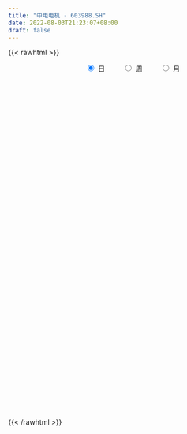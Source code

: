 ```yaml
---
title: "中电电机 - 603988.SH"
date: 2022-08-03T21:23:07+08:00
draft: false
---
```

{{< rawhtml >}}
    <div style="text-align: center">
        <label style="padding: 1rem;"><input style="margin-right: .5rem" type="radio" name="period" value="D" checked onclick="period_change(this)">日</label>
        <label style="padding: 1rem;"><input style="margin-right: .5rem" type="radio" name="period" value="W" onclick="period_change(this)">周</label>
        <label style="padding: 1rem;"><input style="margin-right: .5rem" type="radio" name="period" value="M" onclick="period_change(this)">月</label>
    </div>
    <div id="chart" style="height: 700px;"></div> 
    <script type="text/javascript">
        const D_v = [197610.9,196331.76,127073.11,120041.24,145233.99,94160.37,167447.6,115302.95,119304.5,134426.09,90992.87,105632.46,74415.08,73428.98,52448.31,52247.17,83080.96,82955.44,129089.03,145990.6,183049.66,172057.08,127236.87,149505.58,114002.97,75356.56,71635.36,68233.15,84743.36,57143.62,68614.14,33151.54,40464.74,75720.12,49694.14,42165.6,31685.58,36303.94,64442.43,45341.84,49354.15,36929.72,34745.63,39892.32,29535.95,26987.32,28697.25,27841.74,31131.34,88146.84,66088.84,42174.7,37800.64,34699.88,27920.45,22573.32,25846.22,37115.98,32912.0,21691.7,26128.0,31230.68,18626.38,22781.57,48803.33,37825.92,33673.74,39218.78,42489.88,36202.8,28335.4,21514.28,22604.98,29320.0,27514.47,25264.02,23955.64,34257.61,73938.21,50752.58,29407.02,32763.93,30473.79,21846.29,25304.0,28383.88,22899.76,33935.18,24439.8,21030.56,17016.0,23726.43,18303.25,29912.7,71077.91,75119.43,41884.06,36637.9,26915.4,72430.06,78946.48,43631.72,33663.47,32048.06,32731.15,20920.7,14949.36,20593.72,29312.01,22445.39,14875.66,17622.69,14201.81,12689.6,12377.56,26050.71,36185.61,22603.33,22638.79,17438.07,21574.1,14717.68,13369.46,11239.73,11452.36,14974.26,18262.46,17128.4,79284.56,41150.7,28637.95,35154.2,23610.14,22837.78,28298.8,23821.72,25805.4,15562.63,10624.0,16293.53,19894.11,24087.0,18224.46,20557.44,19850.64,20436.47,59006.3,61110.21,39479.64,31132.2,22105.77,42763.15,35586.27,32880.2,27325.64,35603.31,56208.51,46564.69,31745.16,24980.5,20346.47,18543.66,24589.0,16697.84,20223.76,18753.79,14319.64,26801.89,12404.07,13705.7,40586.51,3972.26,5962.19,15622.1,35454.59,65779.94,206118.44,47720.96,301214.27,394101.43,258338.54,268257.66,169543.45,161900.74,153584.19,158778.81,191317.49,153861.27,133717.81,155272.22,83353.32,99129.63,62653.33,110713.83,101998.36,109031.39,102009.86,74583.28,84483.94,117088.96,74426.56,82507.48,59788.94,58864.65,80513.29,213549.32,151470.66,172963.82,126988.21,107152.66,69407.8,74929.7,52068.54,111248.64,90166.9,78471.12,84548.02,88550.54,99382.52,52493.08,74216.12,41606.47,44536.02,30468.56,62174.36,35926.9,51055.66,34719.64,28217.48,59213.24,49800.04,56869.27,113362.08,235633.0,118619.02,88482.72,61370.3,60154.52,106842.94,71699.72,61733.28,74432.5,54152.33,130994.55,80212.43,127697.25,150248.27,94789.92,110894.81,81888.68,85522.9,79605.88,76243.61,60011.3,37752.8,62796.46,60269.24,45069.72,29951.76,38679.8,51616.02,45944.07,49459.83,73630.8,41730.76,109724.62,76874.74,58022.8,37493.0,35040.16,32116.45,77661.67,54157.83,37441.24,24343.66,40785.27,42817.92,28793.96,26131.89,41022.17,38893.5,31691.96,32148.78,51521.26,44223.08,41726.08,68763.2,86777.9,57574.87,48747.28,199631.15,24221.56,323659.34,183370.88,116120.52,286057.23,179836.9,222169.64,142411.22,111078.03,101528.51,83503.5,73586.56,61188.03,63563.76,136796.26,126405.66,72569.03,83370.23,66828.07,205456.01,211302.15,123947.54,98279.52,99191.52,97021.44,68440.6,105025.52,191156.79,116350.71,102843.25,73394.54,60458.56,80702.1,107340.34,83707.83,122778.58,127563.8,92876.61,64288.46,118468.06,73798.58,61570.12,69476.43,37968.43,42571.5,37063.0,30447.24,121819.29,57810.41,53299.44,63588.88,38087.46,24079.82,28748.91,87863.2,84739.25,62369.1,44806.7,58016.76,28306.4,27402.64,25506.6,52113.69,34132.01,29735.98,26239.3,32460.89,37307.26,27869.88,30732.0,22923.76,40053.54,62916.8,23788.48,47137.77,21672.24,17320.0,16109.83,15617.88,15604.34,29570.72,46655.11,34895.0,30835.38,9628.0,8039.0,86163.0,74496.43,46958.54,50498.72,42246.78,30624.22,26768.0,23872.0,30719.48,30825.19,40365.06,43072.39,45757.2,51017.09,49499.68,30761.0,30249.64,35187.76,20681.56,24074.0,23755.98,22619.0,41120.0,33068.0,29223.0,24193.58,22336.18,34097.6,38006.0,26452.1,23894.0,19582.01,20958.88,19891.0,21397.0,16191.0,19585.0,24282.0,21797.07,22022.0,15334.0,28614.08,25924.0,32468.0,32047.66,26780.0,15314.0,18103.09,18297.0,27420.0,129556.4,107553.64,59218.0,47822.02,42873.16,39052.0,38452.6,27319.0,31886.0,28226.69,21179.0,20864.0,20395.94,29636.74,33284.0,22326.66,19151.0,16169.62,30624.0,23493.02,23418.0,140606.94,115479.57,67187.14,226137.35,299643.13,200458.0,170674.23,273522.75,149088.82,110770.05,93274.92,76242.02,53097.46,125677.8,74537.72,56116.4,118249.22,90028.52,62081.88,141225.24,86544.24,184768.74,143244.84,96443.92,79734.4,99389.54,87538.08,62711.94,31822.69,42691.0,49507.66,42325.98,34451.88,84273.72,275963.66,205799.21,143369.34,169353.56,102422.9,84668.3,177299.64,99445.87,79432.56,54224.8,54382.0,52243.6,53727.22,51502.0,81992.8,75626.54,74700.98,70583.92]
const D_histogram = [0.0,0.0491396011,0.061296957,0.0865117862,0.1120100394,0.1163105074,0.2044751071,0.2009938387,0.2565814286,0.3393116738,0.3273686949,0.1921486406,0.0852287957,0.0754861251,0.0606205332,0.0482905188,0.0795675328,0.048287268,0.1133441135,0.254259771,0.3096731001,0.3697876943,0.3650371591,0.3477654036,0.2506444159,0.1743658202,0.0853959417,-0.0089738036,-0.0373047691,-0.1152093383,-0.1987793811,-0.2600066659,-0.2664134545,-0.213904218,-0.1879976055,-0.1822472918,-0.1890166183,-0.2092291125,-0.2790889109,-0.3049308047,-0.3553784692,-0.3629108338,-0.3314737107,-0.3045835302,-0.2646661128,-0.2416853207,-0.2369938616,-0.217306337,-0.1976908094,-0.2425157731,-0.3261046004,-0.3746197294,-0.3486146652,-0.3122083445,-0.2826049673,-0.2441334014,-0.2028400936,-0.1448879297,-0.0989855128,-0.0730271425,-0.0301311727,-0.0234714109,-0.0245031825,-0.0283313936,-0.006205509,0.0316803446,0.0780241732,0.1385492231,0.1821380008,0.2162403858,0.2089311395,0.1928036207,0.1670877357,0.1739817128,0.1514173852,0.1450502733,0.111824193,0.1053699858,0.0475091505,-0.0205021866,-0.0625457177,-0.096815588,-0.101221574,-0.0877241355,-0.0756381506,-0.0463908875,-0.0371708488,0.0005793854,0.022960888,0.0223586033,0.0194564951,0.0069243939,0.0094192233,-0.0100902649,0.039340694,0.0878197901,0.1221117607,0.1307574941,0.1161956502,0.1290677503,0.1658240865,0.1692971066,0.1545317485,0.1415202763,0.1108223362,0.084435397,0.0664085477,0.0333554504,-0.0157554302,-0.0653006918,-0.0887596016,-0.111028628,-0.1062425339,-0.0908893274,-0.0905703741,-0.0771487088,-0.0375351434,-0.0115758329,-0.027418023,-0.0334679037,-0.0597901486,-0.0583738143,-0.0675924488,-0.0687996768,-0.059660004,-0.0399109974,-0.0042457499,0.0197520589,-0.0439999837,-0.1050646466,-0.1361154489,-0.1853449509,-0.193825778,-0.1892814874,-0.1508530483,-0.1088117549,-0.0575273916,-0.0144941252,0.0141247307,0.0417491221,0.0640160482,0.0490648357,0.0471958454,0.0656423012,0.0599675876,0.0438022284,0.1022193729,0.1345268303,0.1580416671,0.1584981482,0.1511368629,0.1810366303,0.1799804051,0.1636339573,0.1566949695,0.1748043083,0.2098184236,0.2020602779,0.1948810616,0.1580025781,0.1168458132,0.1023402903,0.0942173959,0.0845624947,0.0493718634,0.0299024556,0.0014557952,-0.0355969669,-0.0638950108,-0.0691222912,-0.0339306322,0.0682233764,0.2144956312,0.3891981087,0.5812474948,0.7836262633,0.9915713957,1.2026081308,1.1056647809,0.8412217361,0.6100973288,0.2906045781,0.0537019911,-0.1497707328,-0.2663993409,-0.3282564638,-0.4360323816,-0.5046807555,-0.5146996868,-0.5660445855,-0.6054867236,-0.6327444398,-0.6226907306,-0.5851678535,-0.5240411864,-0.4335374935,-0.4081491632,-0.3461169745,-0.284001737,-0.2052980329,-0.1721853461,-0.1715443088,-0.1781349597,-0.1451107827,-0.0975917172,0.0250287673,0.0548574348,0.1314127884,0.1844414247,0.1716604945,0.1581152795,0.1112555264,0.0884755928,0.1028407606,0.0954661295,0.0988851297,0.1080265833,0.1079039793,-0.0316435819,-0.1331298912,-0.2300255241,-0.2724913881,-0.3226668984,-0.3309129479,-0.279144926,-0.2409783856,-0.1834323795,-0.1354835761,-0.1046893473,-0.0604958844,-0.0541170409,-0.01932023,0.1029841244,0.189889254,0.2055841408,0.1983288662,0.1772553536,0.1507742512,0.1806605651,0.1749753547,0.1666773017,0.1178679009,0.089990985,0.1249918158,0.1194259672,0.1401455927,0.2027382858,0.212528069,0.1575919417,0.1399123696,0.121941676,0.0234042037,-0.0918008616,-0.2175861451,-0.2593119696,-0.2162164671,-0.1900078369,-0.1810679943,-0.1523753652,-0.1303278388,-0.0973496425,-0.0858306247,-0.0977426745,-0.0501033255,-0.0364445282,0.0331405154,0.0638563194,0.0518613298,0.0531735886,0.0243459904,0.0010573736,-0.0628516404,-0.1021403702,-0.1160470844,-0.1321966345,-0.1626439476,-0.1381828908,-0.136433218,-0.1218959436,-0.0921697711,-0.056186243,-0.0269734547,-0.0104942826,0.0214144709,0.0204293647,0.0071283992,0.0410341174,0.0815973224,0.1246591209,0.1195204241,0.2124410627,0.3716789696,0.3833227979,0.3175660506,0.3687544449,0.5005669451,0.4202298718,0.4124771635,0.3143917725,0.1666655484,-0.0003431634,-0.1783402298,-0.2807350735,-0.3310127029,-0.2475931652,-0.1984171266,-0.1390065444,-0.1085257341,-0.1313514083,-0.1165313649,0.0068886619,0.0834014435,0.0810021161,0.0922628512,0.0691651986,0.009631134,-0.0702798217,-0.0105563916,0.0289194569,0.0580364475,0.0528368269,0.0460638419,0.0226003489,0.0026175859,0.0324449351,0.026760733,0.0603205179,0.0578686809,0.0353947983,0.0231669374,0.0128438738,-0.0251295469,-0.039456996,-0.0981112132,-0.1295579159,-0.1605148212,-0.1521618282,-0.1684008238,-0.2186019825,-0.2946182211,-0.341953332,-0.3157204178,-0.2899807907,-0.258856969,-0.2171037168,-0.12762426,-0.0407104943,-0.0064551244,0.006415682,-0.0375641081,-0.0484152708,-0.0665408163,-0.0779131468,-0.0727917773,-0.0759421621,-0.0750044135,-0.0586189773,-0.0377438134,-0.0284645695,-0.0058151511,0.003618715,0.0176682518,-0.0019038597,-0.0613025029,-0.0970996076,-0.0726098608,-0.0554859718,-0.0507700016,-0.0399226924,-0.0359208469,-0.0280412215,-0.0487127089,-0.0050363879,-0.0196708856,-0.0719560062,-0.1845018847,-0.3195632079,-0.4092359809,-0.3818636005,-0.3340246308,-0.2412807259,-0.1827772127,-0.1534905914,-0.1111549603,-0.0715408948,-0.0100191668,0.0371427356,0.0670036273,0.1072768674,0.1185354852,0.1490385364,0.1469070815,0.1566448624,0.1684873181,0.1889404216,0.1966951009,0.1854250066,0.1585696688,0.1261830745,0.068127222,0.0281411392,0.0334216669,0.041194375,0.0347115456,-0.0225653106,-0.0192801712,-0.0132639302,0.0101333781,0.0418988279,0.054812391,0.0768060836,0.0814650174,0.0786580159,0.0864556202,0.0683853408,0.0610582252,0.0594332987,0.0562267016,0.0782339292,0.0655731264,0.0463753822,0.0054739659,-0.0022268835,-0.014874736,-0.0133337579,-0.0093316522,0.0138934581,0.0708923697,0.0782637667,0.043753973,0.0242701483,-0.0435418833,-0.1162930333,-0.1357306521,-0.1510565511,-0.1173470652,-0.0812062181,-0.0503563314,-0.0096470834,0.0300243497,0.0592391074,0.0840623795,0.1059166347,0.115588453,0.1206831536,0.1389594642,0.1565648417,0.1737462987,0.179154541,0.1401156536,0.1674809101,0.2403943323,0.3138737774,0.2714597872,0.2958568906,0.2989116817,0.2634973952,0.2218199403,0.1606653121,0.1060968229,0.0384916765,0.0293511362,0.0113186256,-0.0094531734,0.0029918944,-0.0173712204,-0.0310255657,-0.0001215357,-0.0041738999,0.0287979407,0.0563783421,0.0649653,0.0470094378,0.0432454842,0.00316495,-0.0378007632,-0.0624095808,-0.0823538773,-0.1064376244,-0.1079982607,-0.1110683024,-0.0406418364,0.0007757926,0.060128894,0.073868331,0.1047162965,0.0767850616,0.0739281361,0.0976175724,0.093085413,0.0504682745,0.0192844275,-0.0324986235,-0.07589711,-0.0815980066,-0.0772258415,-0.0736132023,-0.0494383912,-0.0875587027,-0.1255122514]
const D_fast = [0.0,0.0614245014,0.0889060965,0.1357488722,0.1892496353,0.2226277301,0.3619111067,0.4086782979,0.5284112449,0.6959694086,0.7658686034,0.6786857092,0.5930730633,0.602201924,0.6024914653,0.6022340807,0.6534029779,0.63419453,0.7275874039,0.9320680042,1.0648996083,1.217461126,1.3039698806,1.373639476,1.3391795924,1.3064924517,1.2388715586,1.1422583624,1.1046012046,0.9978943009,0.8646294127,0.7384004615,0.6653903092,0.6644234913,0.6433307024,0.6035191931,0.5494957121,0.4769759397,0.3373439136,0.2352693186,0.0959770368,-0.0022830362,-0.0537143409,-0.1029700429,-0.1292191537,-0.1666596918,-0.221216698,-0.2558557576,-0.2856629325,-0.3911168395,-0.5562318168,-0.6984018781,-0.7595504802,-0.8011962457,-0.8422441104,-0.8648058948,-0.8742226103,-0.8524924289,-0.8313363902,-0.8236348055,-0.7882716289,-0.7874797198,-0.7946372871,-0.8055483465,-0.7849738392,-0.7391678995,-0.6733180276,-0.5781556718,-0.489032394,-0.4008699125,-0.355946374,-0.3238729876,-0.3078169386,-0.2574275334,-0.2421375147,-0.2122420583,-0.2175120903,-0.197623801,-0.2436073487,-0.3167442325,-0.374424193,-0.4328979604,-0.4626093398,-0.4710429352,-0.477866488,-0.4602169468,-0.4602896202,-0.4223945397,-0.3942728151,-0.389285449,-0.3873234334,-0.3981244361,-0.3932748009,-0.4153068553,-0.3560407229,-0.2856066793,-0.2207867685,-0.1794516615,-0.164964593,-0.1198255553,-0.0416131975,0.0041840993,0.0280516783,0.0504202752,0.0474279192,0.0421498292,0.0407251168,0.0160108821,-0.037038856,-0.1029092906,-0.1485581007,-0.1985842842,-0.2203588235,-0.2277279489,-0.2500515891,-0.255917101,-0.2256873215,-0.2026219691,-0.225318665,-0.2397355216,-0.2810053037,-0.2941824229,-0.3202991696,-0.3387063168,-0.3444816451,-0.3347103878,-0.3001065778,-0.2711707542,-0.3459227927,-0.4332536173,-0.4983332819,-0.5938990216,-0.6508362932,-0.6936123745,-0.6928971974,-0.6780588427,-0.6411563274,-0.6017465922,-0.5695965536,-0.5315348818,-0.4932639436,-0.4959489472,-0.4860189762,-0.451161945,-0.4418447617,-0.4470595638,-0.3630875762,-0.2971484112,-0.2341231575,-0.1940421394,-0.163619209,-0.088460284,-0.0445214079,-0.0199593664,0.0122753882,0.0740858041,0.1615545253,0.2043114491,0.2458524982,0.2484746592,0.2365293476,0.2476088972,0.2630403518,0.2745260744,0.2516784088,0.2396846149,0.2116019033,0.1656498996,0.1213781029,0.0988702497,0.1255792507,0.2447891033,0.4446852659,0.7166872706,1.0540485304,1.4523338647,1.9081718461,2.4198606139,2.5993334592,2.5451958484,2.4665957733,2.2197541672,1.9962770779,1.7553616708,1.5721332275,1.4282119886,1.2114279754,1.0166094126,0.8779155596,0.6850595145,0.4942456956,0.3088018694,0.1631828959,0.0544138096,-0.0154698199,-0.0333505004,-0.1099994608,-0.1344965158,-0.1433817125,-0.1160025166,-0.1259361664,-0.1681812063,-0.2193055971,-0.2225591158,-0.1994379796,-0.0705603033,-0.0270172771,0.0823912737,0.1815302661,0.2116644595,0.2376480644,0.2186021929,0.2179411575,0.2580165154,0.2745084167,0.3026486993,0.3387967988,0.3656501896,0.2181917329,0.0834229508,-0.0709790631,-0.1815677741,-0.312410009,-0.4033842954,-0.4214025051,-0.4434805611,-0.4317926498,-0.4177147404,-0.4130928486,-0.3840233566,-0.3911737735,-0.36120702,-0.2131566345,-0.0787791914,-0.0116882694,0.0306386725,0.0538789983,0.0650914587,0.1401429139,0.1782015421,0.2115728145,0.192230389,0.1868512193,0.2531000041,0.2773906473,0.333146671,0.4464239355,0.509345736,0.4938075942,0.5111061144,0.5236208398,0.4309344185,0.2927791378,0.112597318,0.0060435011,-0.0049151132,-0.0262084423,-0.0625355982,-0.0719368104,-0.0824712437,-0.073830458,-0.0837690964,-0.1201168149,-0.0850032972,-0.0804556319,-0.0025854596,0.0440944243,0.0450647672,0.0596704232,0.0369293226,0.0139050492,-0.065716875,-0.1305406973,-0.1734591826,-0.2226578913,-0.2937661913,-0.3038508573,-0.3362094889,-0.3521462004,-0.3454624707,-0.3235255033,-0.3010560787,-0.2872004773,-0.2499381061,-0.245815871,-0.2573347368,-0.2131704893,-0.1522079536,-0.0779813749,-0.0532399657,0.0927909386,0.3449485879,0.4524231156,0.466057881,0.6094348866,0.866389123,0.8911095177,0.9864761002,0.9669886523,0.8609288153,0.6938343127,0.4712521888,0.2986735768,0.1656427716,0.187164018,0.186735775,0.211394721,0.2147440979,0.1590805715,0.1447677737,0.269909966,0.3672731086,0.3851243101,0.419450758,0.4136444051,0.356518124,0.2590372129,0.316121545,0.3628272577,0.4064533602,0.4144629464,0.4192059219,0.4013925161,0.3820641496,0.4200027325,0.4210087137,0.4696486281,0.4816639613,0.4680387783,0.4616026517,0.4544905565,0.4102347491,0.386043051,0.3028610305,0.2390248489,0.1679392382,0.1382517742,0.0799125727,-0.0249390817,-0.1746098755,-0.3074333194,-0.3601305097,-0.4068860803,-0.4404765008,-0.4529991778,-0.395425786,-0.3186896439,-0.2860480551,-0.2715733282,-0.3249441453,-0.3478991256,-0.3826598752,-0.4135104924,-0.4265870672,-0.4487229926,-0.4665363473,-0.4648056554,-0.4533664449,-0.4512033433,-0.4300077128,-0.4196691679,-0.4012025682,-0.4212506445,-0.4959749135,-0.5560469202,-0.5497096385,-0.5464572424,-0.5544337727,-0.5535671366,-0.5585455028,-0.5576761828,-0.5905258474,-0.5481086234,-0.5676608425,-0.6379349647,-0.7966063143,-1.0115584394,-1.2035402076,-1.2716337274,-1.3073009155,-1.274877192,-1.262067982,-1.2711540085,-1.2566071175,-1.2348782756,-1.1758613394,-1.119413753,-1.0728019546,-1.0057094976,-0.9648170085,-0.8970543233,-0.8624590078,-0.8135600112,-0.759595726,-0.6919075171,-0.6349790626,-0.5998929053,-0.5871058258,-0.5879466516,-0.6289706985,-0.6619214966,-0.6482855521,-0.6302142502,-0.6280191932,-0.6909373771,-0.6924722805,-0.689772022,-0.6638413692,-0.6216012124,-0.5949845516,-0.5537893381,-0.5287641499,-0.5119066474,-0.4824951381,-0.4834690823,-0.4755316416,-0.4622982434,-0.4514481651,-0.4098824552,-0.4061499764,-0.4137538751,-0.4532867999,-0.4615443701,-0.4779109067,-0.479703368,-0.4780341754,-0.4513357005,-0.3766136966,-0.3496763579,-0.3732476583,-0.386663946,-0.4653614483,-0.5671858567,-0.6205561385,-0.6736461753,-0.6692734557,-0.653434163,-0.6351733593,-0.5968758821,-0.5496983615,-0.505673827,-0.45983496,-0.4115015462,-0.3729326146,-0.3376671256,-0.284650949,-0.2279043611,-0.1672863294,-0.1170894518,-0.1210994258,-0.0518639418,0.0811480634,0.2330959529,0.2585469096,0.3569082356,0.4346909471,0.4651510093,0.4789285395,0.4579402393,0.4298959559,0.3719137286,0.3701109724,0.3549081181,0.3317730258,0.3449660672,0.3202601473,0.2988494106,0.3297230567,0.3246272175,0.3647985433,0.4064735303,0.4313018131,0.4250983104,0.4321457278,0.3928564311,0.3424405271,0.3022293143,0.2616965485,0.2110033953,0.1824431938,0.1516060765,0.2118720834,0.2534836605,0.3278689855,0.3600755052,0.4171025448,0.4083675754,0.4239926839,0.4720865133,0.4908257071,0.4608256372,0.4344628971,0.3745551902,0.3121824262,0.286082028,0.2711477327,0.2563570714,0.2681722846,0.2081622975,0.1388306859]
const D_slow = [0.0,0.0122849003,0.0276091395,0.0492370861,0.0772395959,0.1063172228,0.1574359996,0.2076844592,0.2718298164,0.3566577348,0.4384999085,0.4865370687,0.5078442676,0.5267157989,0.5418709322,0.5539435619,0.5738354451,0.5859072621,0.6142432904,0.6778082332,0.7552265082,0.8476734318,0.9389327215,1.0258740724,1.0885351764,1.1321266315,1.1534756169,1.151232166,1.1419059737,1.1131036391,1.0634087939,0.9984071274,0.9318037638,0.8783277093,0.8313283079,0.7857664849,0.7385123304,0.6862050522,0.6164328245,0.5402001233,0.451355506,0.3606277976,0.2777593699,0.2016134873,0.1354469591,0.0750256289,0.0157771635,-0.0385494207,-0.0879721231,-0.1486010663,-0.2301272164,-0.3237821488,-0.4109358151,-0.4889879012,-0.559639143,-0.6206724934,-0.6713825168,-0.7076044992,-0.7323508774,-0.750607663,-0.7581404562,-0.7640083089,-0.7701341045,-0.7772169529,-0.7787683302,-0.7708482441,-0.7513422008,-0.716704895,-0.6711703948,-0.6171102983,-0.5648775135,-0.5166766083,-0.4749046744,-0.4314092462,-0.3935548999,-0.3572923316,-0.3293362833,-0.3029937869,-0.2911164992,-0.2962420459,-0.3118784753,-0.3360823723,-0.3613877658,-0.3833187997,-0.4022283374,-0.4138260592,-0.4231187714,-0.4229739251,-0.4172337031,-0.4116440523,-0.4067799285,-0.40504883,-0.4026940242,-0.4052165904,-0.3953814169,-0.3734264694,-0.3428985292,-0.3102091557,-0.2811602431,-0.2488933056,-0.207437284,-0.1651130073,-0.1264800702,-0.0911000011,-0.063394417,-0.0422855678,-0.0256834309,-0.0173445683,-0.0212834258,-0.0376085988,-0.0597984991,-0.0875556561,-0.1141162896,-0.1368386215,-0.159481215,-0.1787683922,-0.188152178,-0.1910461363,-0.197900642,-0.2062676179,-0.2212151551,-0.2358086087,-0.2527067209,-0.26990664,-0.2848216411,-0.2947993904,-0.2958608279,-0.2909228131,-0.3019228091,-0.3281889707,-0.3622178329,-0.4085540707,-0.4570105152,-0.504330887,-0.5420441491,-0.5692470878,-0.5836289357,-0.587252467,-0.5837212844,-0.5732840038,-0.5572799918,-0.5450137829,-0.5332148215,-0.5168042462,-0.5018123493,-0.4908617922,-0.465306949,-0.4316752414,-0.3921648247,-0.3525402876,-0.3147560719,-0.2694969143,-0.224501813,-0.1835933237,-0.1444195813,-0.1007185042,-0.0482638983,0.0022511712,0.0509714366,0.0904720811,0.1196835344,0.1452686069,0.1688229559,0.1899635796,0.2023065455,0.2097821593,0.2101461081,0.2012468664,0.1852731137,0.1679925409,0.1595098829,0.176565727,0.2301896347,0.3274891619,0.4728010356,0.6687076014,0.9166004504,1.2172524831,1.4936686783,1.7039741123,1.8564984445,1.9291495891,1.9425750868,1.9051324036,1.8385325684,1.7564684524,1.647460357,1.5212901682,1.3926152464,1.2511041001,1.0997324192,0.9415463092,0.7858736265,0.6395816632,0.5085713665,0.4001869932,0.2981497024,0.2116204587,0.1406200245,0.0892955163,0.0462491797,0.0033631025,-0.0411706374,-0.0774483331,-0.1018462624,-0.0955890706,-0.0818747119,-0.0490215148,-0.0029111586,0.040003965,0.0795327849,0.1073466665,0.1294655647,0.1551757549,0.1790422872,0.2037635696,0.2307702155,0.2577462103,0.2498353148,0.216552842,0.159046461,0.090923614,0.0102568894,-0.0724713476,-0.1422575791,-0.2025021755,-0.2483602703,-0.2822311644,-0.3084035012,-0.3235274723,-0.3370567325,-0.34188679,-0.3161407589,-0.2686684454,-0.2172724102,-0.1676901937,-0.1233763553,-0.0856827925,-0.0405176512,0.0032261875,0.0448955129,0.0743624881,0.0968602343,0.1281081883,0.1579646801,0.1930010783,0.2436856497,0.296817667,0.3362156524,0.3711937448,0.4016791638,0.4075302147,0.3845799994,0.3301834631,0.2653554707,0.2113013539,0.1637993947,0.1185323961,0.0804385548,0.0478565951,0.0235191845,0.0020615283,-0.0223741403,-0.0348999717,-0.0440111037,-0.0357259749,-0.0197618951,-0.0067965626,0.0064968345,0.0125833322,0.0128476756,-0.0028652345,-0.0284003271,-0.0574120982,-0.0904612568,-0.1311222437,-0.1656679664,-0.1997762709,-0.2302502568,-0.2532926996,-0.2673392603,-0.274082624,-0.2767061947,-0.271352577,-0.2662452358,-0.264463136,-0.2542046066,-0.233805276,-0.2026404958,-0.1727603898,-0.1196501241,-0.0267303817,0.0691003178,0.1484918304,0.2406804417,0.3658221779,0.4708796459,0.5739989367,0.6525968799,0.694263267,0.6941774761,0.6495924186,0.5794086503,0.4966554745,0.4347571832,0.3851529016,0.3504012655,0.323269832,0.2904319799,0.2612991387,0.2630213041,0.283871665,0.304122194,0.3271879068,0.3444792065,0.34688699,0.3293170346,0.3266779366,0.3339078009,0.3484169127,0.3616261195,0.3731420799,0.3787921672,0.3794465637,0.3875577974,0.3942479807,0.4093281102,0.4237952804,0.43264398,0.4384357143,0.4416466828,0.435364296,0.425500047,0.4009722437,0.3685827648,0.3284540595,0.2904136024,0.2483133965,0.1936629008,0.1200083456,0.0345200126,-0.0444100919,-0.1169052896,-0.1816195318,-0.235895461,-0.267801526,-0.2779791496,-0.2795929307,-0.2779890102,-0.2873800372,-0.2994838549,-0.3161190589,-0.3355973456,-0.35379529,-0.3727808305,-0.3915319338,-0.4061866782,-0.4156226315,-0.4227387739,-0.4241925617,-0.4232878829,-0.41887082,-0.4193467849,-0.4346724106,-0.4589473125,-0.4770997777,-0.4909712707,-0.5036637711,-0.5136444442,-0.5226246559,-0.5296349613,-0.5418131385,-0.5430722355,-0.5479899569,-0.5659789584,-0.6121044296,-0.6919952316,-0.7943042268,-0.8897701269,-0.9732762846,-1.0335964661,-1.0792907693,-1.1176634171,-1.1454521572,-1.1633373809,-1.1658421726,-1.1565564887,-1.1398055818,-1.112986365,-1.0833524937,-1.0460928596,-1.0093660892,-0.9702048736,-0.9280830441,-0.8808479387,-0.8316741635,-0.7853179119,-0.7456754946,-0.714129726,-0.6970979205,-0.6900626357,-0.681707219,-0.6714086253,-0.6627307389,-0.6683720665,-0.6731921093,-0.6765080918,-0.6739747473,-0.6635000403,-0.6497969426,-0.6305954217,-0.6102291673,-0.5905646633,-0.5689507583,-0.5518544231,-0.5365898668,-0.5217315421,-0.5076748667,-0.4881163844,-0.4717231028,-0.4601292573,-0.4587607658,-0.4593174867,-0.4630361707,-0.4663696101,-0.4687025232,-0.4652291586,-0.4475060662,-0.4279401246,-0.4170016313,-0.4109340942,-0.421819565,-0.4508928234,-0.4848254864,-0.5225896242,-0.5519263905,-0.572227945,-0.5848170278,-0.5872287987,-0.5797227113,-0.5649129344,-0.5438973395,-0.5174181809,-0.4885210676,-0.4583502792,-0.4236104132,-0.3844692028,-0.3410326281,-0.2962439928,-0.2612150794,-0.2193448519,-0.1592462688,-0.0807778245,-0.0129128777,0.061051345,0.1357792654,0.2016536142,0.2571085992,0.2972749273,0.323799133,0.3334220521,0.3407598362,0.3435894925,0.3412261992,0.3419741728,0.3376313677,0.3298749763,0.3298445924,0.3288011174,0.3360006026,0.3500951881,0.3663365131,0.3780888726,0.3889002436,0.3896914811,0.3802412903,0.3646388951,0.3440504258,0.3174410197,0.2904414545,0.2626743789,0.2525139198,0.2527078679,0.2677400914,0.2862071742,0.3123862483,0.3315825137,0.3500645478,0.3744689409,0.3977402941,0.4103573627,0.4151784696,0.4070538137,0.3880795362,0.3676800346,0.3483735742,0.3299702736,0.3176106758,0.2957210002,0.2643429373]
const D_data = [['2020-07-01', 13.6, 13.53, 13.16, 13.98],['2020-07-02', 13.53, 14.3, 13.32, 14.88],['2020-07-03', 14.08, 14.05, 13.76, 14.57],['2020-07-06', 14.0, 14.38, 13.94, 14.57],['2020-07-07', 14.41, 14.61, 14.06, 15.18],['2020-07-08', 14.22, 14.53, 14.21, 14.66],['2020-07-09', 14.4, 15.98, 14.29, 15.98],['2020-07-10', 15.98, 15.25, 15.25, 15.98],['2020-07-13', 15.13, 16.35, 15.13, 16.66],['2020-07-14', 16.5, 17.35, 16.1, 17.65],['2020-07-15', 17.3, 16.68, 16.41, 17.34],['2020-07-16', 16.47, 15.01, 15.01, 16.84],['2020-07-17', 14.7, 14.89, 14.36, 15.45],['2020-07-20', 15.28, 15.93, 15.07, 16.08],['2020-07-21', 16.2, 15.93, 15.61, 16.2],['2020-07-22', 15.84, 16.01, 15.53, 16.15],['2020-07-23', 15.83, 16.74, 15.2, 16.75],['2020-07-24', 16.4, 16.09, 15.5, 16.78],['2020-07-27', 16.28, 17.54, 16.26, 17.61],['2020-07-28', 17.14, 19.29, 17.14, 19.29],['2020-07-29', 19.0, 19.08, 18.3, 20.25],['2020-07-30', 18.87, 19.84, 18.35, 20.19],['2020-07-31', 19.4, 19.6, 19.31, 20.47],['2020-08-03', 19.02, 19.81, 18.61, 20.39],['2020-08-04', 19.75, 18.89, 18.68, 19.79],['2020-08-05', 19.17, 19.01, 18.76, 19.37],['2020-08-06', 19.02, 18.67, 18.34, 19.1],['2020-08-07', 18.49, 18.3, 17.91, 18.79],['2020-08-10', 18.3, 18.94, 18.06, 19.2],['2020-08-11', 18.99, 18.13, 18.07, 18.99],['2020-08-12', 18.13, 17.65, 17.05, 18.26],['2020-08-13', 17.79, 17.5, 17.38, 17.84],['2020-08-14', 17.82, 17.93, 17.41, 17.99],['2020-08-17', 18.07, 18.73, 17.96, 18.95],['2020-08-18', 18.75, 18.57, 18.39, 18.91],['2020-08-19', 18.59, 18.37, 18.31, 18.72],['2020-08-20', 18.14, 18.17, 17.77, 18.48],['2020-08-21', 18.3, 17.87, 17.77, 18.31],['2020-08-24', 17.8, 16.9, 16.78, 17.8],['2020-08-25', 16.96, 17.04, 16.85, 17.2],['2020-08-26', 17.03, 16.33, 16.2, 17.03],['2020-08-27', 16.2, 16.48, 16.14, 16.78],['2020-08-28', 16.58, 16.8, 16.3, 16.86],['2020-08-31', 16.81, 16.68, 16.66, 17.18],['2020-09-01', 16.8, 16.82, 16.61, 16.96],['2020-09-02', 16.78, 16.59, 16.56, 16.93],['2020-09-03', 16.55, 16.25, 16.22, 16.67],['2020-09-04', 16.15, 16.32, 15.8, 16.39],['2020-09-07', 16.33, 16.25, 16.13, 16.64],['2020-09-08', 15.87, 15.18, 14.7, 15.87],['2020-09-09', 15.0, 14.09, 14.06, 15.0],['2020-09-10', 14.37, 13.85, 13.76, 14.38],['2020-09-11', 13.65, 14.38, 13.61, 14.48],['2020-09-14', 14.5, 14.35, 14.18, 14.67],['2020-09-15', 14.45, 14.13, 14.01, 14.45],['2020-09-16', 14.17, 14.13, 13.88, 14.27],['2020-09-17', 14.06, 14.11, 13.83, 14.29],['2020-09-18', 14.12, 14.35, 14.0, 14.39],['2020-09-21', 14.35, 14.28, 14.22, 14.53],['2020-09-22', 14.07, 14.05, 13.92, 14.32],['2020-09-23', 14.2, 14.3, 14.01, 14.48],['2020-09-24', 14.18, 13.85, 13.72, 14.19],['2020-09-25', 13.82, 13.64, 13.61, 13.95],['2020-09-28', 13.67, 13.46, 13.34, 13.74],['2020-09-29', 13.41, 13.71, 13.29, 13.9],['2020-09-30', 13.7, 13.97, 13.68, 14.35],['2020-10-09', 14.3, 14.24, 14.2, 14.52],['2020-10-12', 14.14, 14.69, 14.1, 14.76],['2020-10-13', 14.65, 14.79, 14.51, 14.97],['2020-10-14', 14.8, 14.95, 14.58, 14.97],['2020-10-15', 14.95, 14.59, 14.54, 14.98],['2020-10-16', 14.77, 14.5, 14.35, 14.77],['2020-10-19', 14.65, 14.34, 14.29, 14.73],['2020-10-20', 14.34, 14.77, 14.26, 14.85],['2020-10-21', 14.88, 14.43, 14.3, 14.89],['2020-10-22', 14.38, 14.62, 14.04, 14.79],['2020-10-23', 14.62, 14.23, 14.23, 14.68],['2020-10-26', 14.19, 14.5, 14.17, 14.75],['2020-10-27', 14.5, 13.7, 13.37, 14.5],['2020-10-28', 13.65, 13.2, 13.01, 13.69],['2020-10-29', 13.0, 13.15, 12.99, 13.27],['2020-10-30', 13.11, 12.93, 12.9, 13.37],['2020-11-02', 13.0, 13.07, 12.73, 13.4],['2020-11-03', 13.16, 13.19, 13.03, 13.27],['2020-11-04', 13.22, 13.12, 13.02, 13.33],['2020-11-05', 13.16, 13.34, 13.13, 13.35],['2020-11-06', 13.36, 13.1, 13.0, 13.36],['2020-11-09', 13.11, 13.51, 13.11, 13.6],['2020-11-10', 13.54, 13.43, 13.32, 13.58],['2020-11-11', 13.45, 13.16, 13.12, 13.48],['2020-11-12', 13.2, 13.08, 13.05, 13.29],['2020-11-13', 13.08, 12.87, 12.72, 13.17],['2020-11-16', 12.83, 12.98, 12.8, 13.05],['2020-11-17', 12.98, 12.6, 12.45, 12.98],['2020-11-18', 12.6, 13.5, 12.53, 13.73],['2020-11-19', 13.55, 13.75, 13.37, 14.19],['2020-11-20', 13.78, 13.83, 13.54, 14.01],['2020-11-23', 13.8, 13.68, 13.5, 13.8],['2020-11-24', 13.68, 13.43, 13.36, 13.69],['2020-11-25', 13.55, 13.83, 13.42, 14.19],['2020-11-26', 13.83, 14.35, 13.59, 14.44],['2020-11-27', 14.35, 14.15, 14.0, 14.44],['2020-11-30', 14.19, 14.0, 13.91, 14.28],['2020-12-01', 13.99, 14.05, 13.71, 14.05],['2020-12-02', 14.14, 13.8, 13.76, 14.19],['2020-12-03', 13.72, 13.77, 13.62, 13.89],['2020-12-04', 13.71, 13.81, 13.69, 13.84],['2020-12-07', 13.9, 13.52, 13.5, 13.9],['2020-12-08', 13.48, 13.1, 13.1, 13.52],['2020-12-09', 13.07, 12.79, 12.77, 13.21],['2020-12-10', 12.76, 12.85, 12.68, 13.05],['2020-12-11', 12.93, 12.65, 12.51, 12.93],['2020-12-14', 12.65, 12.84, 12.52, 12.89],['2020-12-15', 12.9, 12.93, 12.77, 12.98],['2020-12-16', 12.97, 12.69, 12.62, 12.97],['2020-12-17', 12.58, 12.8, 12.17, 12.83],['2020-12-18', 12.92, 13.2, 12.92, 13.49],['2020-12-21', 12.98, 13.16, 12.93, 13.28],['2020-12-22', 13.04, 12.62, 12.59, 13.07],['2020-12-23', 12.62, 12.63, 12.41, 12.74],['2020-12-24', 12.63, 12.22, 12.15, 12.76],['2020-12-25', 12.22, 12.42, 12.06, 12.55],['2020-12-28', 12.43, 12.18, 12.1, 12.43],['2020-12-29', 12.08, 12.16, 12.08, 12.37],['2020-12-30', 12.16, 12.22, 12.02, 12.43],['2020-12-31', 12.18, 12.35, 12.17, 12.44],['2021-01-04', 12.38, 12.64, 12.38, 12.65],['2021-01-05', 12.64, 12.62, 12.4, 12.69],['2021-01-06', 12.25, 11.36, 11.36, 12.25],['2021-01-07', 11.36, 10.95, 10.87, 11.37],['2021-01-08', 10.92, 10.93, 10.57, 10.98],['2021-01-11', 10.94, 10.3, 10.3, 10.96],['2021-01-12', 10.29, 10.44, 10.18, 10.61],['2021-01-13', 10.44, 10.37, 10.2, 10.45],['2021-01-14', 10.37, 10.7, 10.21, 10.81],['2021-01-15', 10.55, 10.78, 10.55, 10.98],['2021-01-18', 11.25, 11.0, 10.91, 11.25],['2021-01-19', 10.93, 11.04, 10.84, 11.08],['2021-01-20', 11.04, 10.97, 10.92, 11.07],['2021-01-21', 10.97, 11.05, 10.91, 11.19],['2021-01-22', 11.06, 11.08, 11.0, 11.14],['2021-01-25', 11.03, 10.6, 10.52, 11.08],['2021-01-26', 10.59, 10.68, 10.42, 10.83],['2021-01-27', 10.68, 10.95, 10.55, 11.03],['2021-01-28', 10.89, 10.66, 10.55, 10.89],['2021-01-29', 10.66, 10.44, 10.23, 10.76],['2021-02-01', 10.54, 11.48, 10.44, 11.48],['2021-02-02', 11.48, 11.43, 11.15, 11.61],['2021-02-03', 11.3, 11.53, 11.11, 11.69],['2021-02-04', 11.5, 11.38, 11.04, 11.5],['2021-02-05', 11.21, 11.34, 11.14, 11.45],['2021-02-08', 11.3, 11.96, 11.13, 12.05],['2021-02-09', 11.72, 11.76, 11.67, 11.96],['2021-02-10', 11.68, 11.63, 11.38, 11.77],['2021-02-18', 11.63, 11.79, 11.63, 11.98],['2021-02-19', 11.84, 12.25, 11.69, 12.3],['2021-02-22', 12.21, 12.75, 12.15, 13.05],['2021-02-23', 13.0, 12.45, 12.41, 13.15],['2021-02-24', 12.51, 12.58, 12.29, 12.75],['2021-02-25', 12.58, 12.24, 12.17, 12.78],['2021-02-26', 12.04, 12.1, 12.0, 12.42],['2021-03-01', 12.1, 12.39, 12.02, 12.44],['2021-03-02', 12.39, 12.51, 12.27, 12.67],['2021-03-03', 12.38, 12.54, 12.36, 12.66],['2021-03-04', 12.53, 12.18, 12.17, 12.65],['2021-03-05', 12.3, 12.29, 12.06, 12.33],['2021-03-08', 12.3, 12.09, 12.04, 12.42],['2021-03-09', 12.08, 11.82, 11.28, 12.16],['2021-03-10', 11.89, 11.74, 11.61, 11.93],['2021-03-11', 11.66, 11.91, 11.64, 11.94],['2021-03-12', 12.12, 12.48, 11.92, 12.59],['2021-03-29', 13.73, 13.73, 13.73, 13.73],['2021-03-30', 15.1, 15.1, 15.1, 15.1],['2021-03-31', 16.61, 16.61, 16.61, 16.61],['2021-04-01', 18.27, 18.27, 18.27, 18.27],['2021-04-02', 20.1, 20.1, 20.1, 20.1],['2021-04-06', 21.65, 22.11, 21.18, 22.11],['2021-04-07', 24.32, 24.32, 24.32, 24.32],['2021-04-08', 25.99, 21.89, 21.89, 25.99],['2021-04-09', 20.0, 19.82, 19.7, 21.67],['2021-04-12', 19.13, 19.73, 18.51, 19.87],['2021-04-13', 19.3, 17.76, 17.76, 19.49],['2021-04-14', 17.99, 17.7, 17.35, 18.13],['2021-04-15', 17.23, 17.16, 16.9, 17.88],['2021-04-16', 17.18, 17.48, 17.03, 17.48],['2021-04-19', 17.38, 17.7, 17.08, 17.97],['2021-04-20', 17.25, 16.6, 16.01, 17.29],['2021-04-21', 16.8, 16.46, 16.45, 17.45],['2021-04-22', 16.61, 16.78, 16.21, 17.0],['2021-04-23', 16.43, 15.85, 15.45, 16.57],['2021-04-26', 15.7, 15.45, 15.38, 15.8],['2021-04-27', 15.4, 15.07, 14.89, 15.4],['2021-04-28', 14.94, 15.11, 14.9, 15.23],['2021-04-29', 15.12, 15.2, 14.75, 15.64],['2021-04-30', 14.9, 15.4, 14.64, 15.52],['2021-05-06', 15.26, 15.86, 15.07, 15.99],['2021-05-07', 15.56, 15.07, 14.95, 15.57],['2021-05-10', 15.07, 15.5, 14.73, 15.5],['2021-05-11', 15.5, 15.61, 15.32, 15.88],['2021-05-12', 15.42, 16.02, 15.34, 16.28],['2021-05-13', 15.81, 15.61, 15.55, 15.98],['2021-05-14', 15.46, 15.16, 15.09, 15.55],['2021-05-17', 15.12, 14.91, 14.9, 15.35],['2021-05-18', 14.87, 15.34, 14.83, 15.4],['2021-05-19', 15.48, 15.63, 15.38, 15.97],['2021-05-20', 15.3, 16.99, 15.09, 17.19],['2021-05-21', 16.19, 16.26, 16.18, 16.68],['2021-05-24', 16.33, 17.2, 16.09, 17.66],['2021-05-25', 17.18, 17.38, 16.81, 17.59],['2021-05-26', 17.38, 16.81, 16.8, 17.38],['2021-05-27', 16.56, 16.87, 16.42, 17.13],['2021-05-28', 16.79, 16.41, 16.31, 16.79],['2021-05-31', 16.35, 16.62, 16.23, 16.71],['2021-06-01', 16.59, 17.16, 16.31, 17.66],['2021-06-02', 17.39, 17.01, 16.86, 17.61],['2021-06-03', 16.92, 17.24, 16.76, 17.34],['2021-06-04', 17.26, 17.46, 16.96, 17.48],['2021-06-07', 17.65, 17.49, 17.2, 17.7],['2021-06-08', 16.22, 15.43, 15.37, 16.28],['2021-06-09', 15.43, 15.22, 15.08, 15.62],['2021-06-10', 15.15, 14.62, 14.6, 15.22],['2021-06-11', 14.52, 14.74, 14.42, 14.77],['2021-06-15', 14.76, 14.16, 14.07, 14.87],['2021-06-16', 14.13, 14.26, 13.92, 14.32],['2021-06-17', 14.28, 14.87, 14.12, 15.68],['2021-06-18', 14.8, 14.71, 14.5, 14.81],['2021-06-21', 15.13, 15.01, 14.93, 15.36],['2021-06-22', 14.85, 15.01, 14.8, 15.15],['2021-06-23', 14.93, 14.87, 14.81, 15.09],['2021-06-24', 14.86, 15.13, 14.6, 15.64],['2021-06-25', 15.0, 14.7, 14.6, 15.01],['2021-06-28', 14.51, 15.09, 14.41, 15.28],['2021-06-29', 15.15, 16.6, 15.15, 16.6],['2021-06-30', 16.68, 16.8, 16.66, 17.9],['2021-07-01', 16.56, 16.31, 16.31, 17.15],['2021-07-02', 15.96, 16.18, 15.62, 16.29],['2021-07-05', 16.02, 16.06, 15.91, 16.56],['2021-07-06', 16.1, 15.98, 15.7, 16.3],['2021-07-07', 16.0, 16.82, 15.81, 16.96],['2021-07-08', 16.79, 16.58, 16.35, 16.82],['2021-07-09', 16.7, 16.65, 16.2, 16.88],['2021-07-12', 16.51, 16.11, 15.9, 16.57],['2021-07-13', 16.23, 16.26, 15.91, 16.5],['2021-07-14', 16.12, 17.17, 16.0, 17.18],['2021-07-15', 17.11, 16.86, 16.5, 17.11],['2021-07-16', 16.9, 17.36, 16.78, 17.85],['2021-07-19', 17.0, 18.28, 16.68, 18.39],['2021-07-20', 18.0, 18.02, 17.81, 18.66],['2021-07-21', 17.85, 17.28, 17.28, 18.29],['2021-07-22', 17.12, 17.72, 16.95, 17.75],['2021-07-23', 17.88, 17.78, 16.98, 17.97],['2021-07-26', 17.74, 16.57, 16.57, 17.78],['2021-07-27', 16.58, 15.81, 15.81, 16.87],['2021-07-28', 15.8, 14.95, 14.55, 15.8],['2021-07-29', 15.05, 15.4, 15.05, 15.56],['2021-07-30', 15.4, 16.31, 15.24, 16.48],['2021-08-02', 16.23, 16.15, 15.64, 16.23],['2021-08-03', 16.11, 15.9, 15.88, 16.48],['2021-08-04', 15.8, 16.13, 15.75, 16.18],['2021-08-05', 16.06, 16.08, 15.7, 16.29],['2021-08-06', 15.89, 16.28, 15.65, 16.6],['2021-08-09', 16.66, 16.06, 16.0, 16.79],['2021-08-10', 15.92, 15.69, 15.56, 16.19],['2021-08-11', 15.69, 16.47, 15.45, 16.5],['2021-08-12', 16.5, 16.17, 16.1, 16.68],['2021-08-13', 16.0, 17.09, 15.89, 17.7],['2021-08-16', 17.13, 16.91, 16.91, 17.65],['2021-08-17', 16.78, 16.47, 16.38, 17.34],['2021-08-18', 16.46, 16.65, 16.32, 16.85],['2021-08-19', 16.39, 16.23, 16.05, 16.58],['2021-08-20', 16.3, 16.17, 15.91, 16.34],['2021-08-23', 15.62, 15.4, 15.11, 15.62],['2021-08-24', 15.29, 15.36, 14.83, 15.45],['2021-08-25', 15.38, 15.44, 15.2, 15.66],['2021-08-26', 15.45, 15.22, 15.21, 15.53],['2021-08-27', 15.24, 14.78, 14.72, 15.34],['2021-08-30', 14.65, 15.31, 14.56, 15.67],['2021-08-31', 15.32, 14.96, 14.89, 15.47],['2021-09-01', 15.1, 15.03, 14.88, 15.39],['2021-09-02', 14.96, 15.22, 14.86, 15.48],['2021-09-03', 15.22, 15.38, 15.13, 15.57],['2021-09-06', 15.42, 15.4, 15.1, 15.62],['2021-09-07', 15.38, 15.31, 15.22, 15.49],['2021-09-08', 15.32, 15.6, 15.31, 15.65],['2021-09-09', 15.64, 15.25, 15.23, 15.66],['2021-09-10', 15.28, 15.03, 14.9, 15.3],['2021-09-13', 15.08, 15.66, 15.0, 15.85],['2021-09-14', 15.59, 15.96, 15.55, 16.62],['2021-09-15', 15.73, 16.27, 15.73, 16.42],['2021-09-16', 16.15, 15.84, 15.78, 16.32],['2021-09-17', 15.84, 17.42, 15.83, 17.42],['2021-09-22', 19.16, 19.16, 19.16, 19.16],['2021-09-23', 21.08, 18.08, 17.8, 21.08],['2021-09-24', 18.31, 17.26, 17.0, 18.31],['2021-09-27', 18.9, 18.99, 18.01, 18.99],['2021-09-28', 19.36, 20.89, 18.99, 20.89],['2021-09-29', 18.9, 18.8, 18.8, 19.78],['2021-09-30', 18.0, 19.88, 17.54, 20.65],['2021-10-08', 19.68, 18.84, 18.55, 19.68],['2021-10-11', 18.49, 17.84, 17.41, 18.51],['2021-10-12', 17.55, 16.91, 16.52, 17.84],['2021-10-13', 16.8, 15.86, 15.67, 16.8],['2021-10-14', 15.78, 15.95, 15.56, 16.35],['2021-10-15', 15.9, 16.02, 15.52, 16.2],['2021-10-18', 16.45, 17.62, 16.2, 17.62],['2021-10-19', 17.66, 17.43, 17.05, 18.1],['2021-10-20', 17.53, 17.77, 17.47, 18.47],['2021-10-21', 17.58, 17.6, 17.46, 18.0],['2021-10-22', 17.68, 16.9, 16.9, 17.68],['2021-10-25', 16.47, 17.29, 16.47, 17.54],['2021-10-26', 17.21, 19.02, 16.97, 19.02],['2021-10-27', 18.6, 19.05, 18.18, 19.95],['2021-10-28', 19.08, 18.37, 18.01, 19.08],['2021-10-29', 18.65, 18.68, 17.79, 18.74],['2021-11-01', 18.21, 18.33, 17.96, 18.51],['2021-11-02', 18.35, 17.73, 17.42, 18.41],['2021-11-03', 17.66, 17.12, 17.11, 18.0],['2021-11-04', 17.27, 18.83, 17.2, 18.83],['2021-11-05', 18.84, 18.9, 18.25, 19.34],['2021-11-08', 18.71, 19.04, 18.58, 19.28],['2021-11-09', 19.5, 18.77, 18.63, 19.88],['2021-11-10', 18.55, 18.81, 18.36, 18.92],['2021-11-11', 18.89, 18.6, 18.42, 18.91],['2021-11-12', 18.6, 18.59, 18.48, 19.23],['2021-11-15', 18.35, 19.31, 18.25, 19.31],['2021-11-16', 19.32, 19.01, 18.6, 19.32],['2021-11-17', 19.0, 19.67, 18.82, 19.94],['2021-11-18', 19.5, 19.41, 19.41, 20.25],['2021-11-19', 19.32, 19.19, 18.9, 19.6],['2021-11-22', 19.08, 19.31, 18.8, 19.45],['2021-11-23', 20.24, 19.35, 19.31, 20.6],['2021-11-24', 19.29, 18.93, 18.86, 19.3],['2021-11-25', 18.84, 19.12, 18.6, 19.26],['2021-11-26', 19.0, 18.37, 18.19, 19.01],['2021-11-29', 17.9, 18.43, 17.8, 18.68],['2021-11-30', 18.5, 18.2, 18.18, 18.84],['2021-12-01', 18.25, 18.55, 18.05, 18.56],['2021-12-02', 18.55, 18.13, 18.11, 18.56],['2021-12-03', 17.46, 17.4, 16.32, 17.56],['2021-12-06', 16.97, 16.55, 16.54, 17.17],['2021-12-07', 16.55, 16.33, 16.06, 16.84],['2021-12-08', 16.38, 16.93, 16.36, 17.12],['2021-12-09', 16.94, 16.81, 16.66, 17.1],['2021-12-10', 16.72, 16.79, 16.57, 16.95],['2021-12-13', 16.88, 16.9, 16.72, 17.0],['2021-12-14', 16.96, 17.68, 16.9, 17.88],['2021-12-15', 17.63, 18.02, 17.38, 18.45],['2021-12-16', 18.0, 17.63, 17.39, 18.07],['2021-12-17', 17.67, 17.45, 17.45, 17.99],['2021-12-20', 17.27, 16.6, 16.6, 17.4],['2021-12-21', 16.68, 16.79, 16.41, 16.85],['2021-12-22', 16.83, 16.53, 16.48, 16.84],['2021-12-23', 16.58, 16.43, 16.29, 16.64],['2021-12-24', 16.44, 16.51, 16.4, 17.06],['2021-12-27', 16.25, 16.3, 16.1, 16.56],['2021-12-28', 16.39, 16.23, 16.15, 16.45],['2021-12-29', 16.23, 16.36, 16.13, 16.52],['2021-12-30', 16.35, 16.42, 16.2, 16.62],['2021-12-31', 16.52, 16.27, 16.16, 16.74],['2022-01-04', 16.31, 16.45, 16.16, 16.54],['2022-01-05', 16.45, 16.31, 16.22, 16.54],['2022-01-06', 16.3, 16.38, 16.21, 16.55],['2022-01-07', 16.38, 15.89, 15.8, 16.47],['2022-01-10', 15.65, 15.09, 14.35, 15.88],['2022-01-11', 15.08, 15.0, 14.97, 15.29],['2022-01-12', 15.03, 15.59, 15.0, 15.98],['2022-01-13', 15.59, 15.49, 15.31, 15.7],['2022-01-14', 15.5, 15.28, 15.24, 15.58],['2022-01-17', 15.28, 15.29, 15.0, 15.39],['2022-01-18', 15.21, 15.14, 15.07, 15.31],['2022-01-19', 15.04, 15.12, 15.0, 15.25],['2022-01-20', 15.11, 14.62, 14.6, 15.17],['2022-01-21', 14.7, 15.39, 14.41, 15.59],['2022-01-24', 15.39, 14.65, 14.59, 15.39],['2022-01-25', 14.6, 13.88, 13.88, 14.7],['2022-01-26', 12.49, 12.49, 12.49, 12.49],['2022-01-27', 11.24, 11.24, 11.24, 11.24],['2022-01-28', 10.12, 10.8, 10.12, 10.94],['2022-02-07', 10.83, 11.66, 10.8, 11.69],['2022-02-08', 11.81, 11.7, 11.45, 11.96],['2022-02-09', 11.82, 12.27, 11.76, 12.39],['2022-02-10', 12.29, 11.93, 11.82, 12.38],['2022-02-11', 11.93, 11.51, 11.5, 11.99],['2022-02-14', 11.54, 11.6, 11.46, 11.93],['2022-02-15', 11.69, 11.55, 11.39, 11.9],['2022-02-16', 11.71, 11.9, 11.66, 12.06],['2022-02-17', 12.12, 11.86, 11.8, 12.12],['2022-02-18', 11.24, 11.73, 11.24, 11.79],['2022-02-21', 11.67, 11.96, 11.54, 12.1],['2022-02-22', 11.9, 11.67, 11.45, 12.06],['2022-02-23', 11.67, 11.98, 11.67, 12.02],['2022-02-24', 12.23, 11.62, 11.49, 12.23],['2022-02-25', 11.67, 11.77, 11.67, 12.05],['2022-02-28', 11.8, 11.85, 11.49, 11.9],['2022-03-01', 11.89, 12.06, 11.86, 12.26],['2022-03-02', 12.06, 12.01, 11.86, 12.07],['2022-03-03', 12.1, 11.8, 11.75, 12.19],['2022-03-04', 11.8, 11.53, 11.48, 11.8],['2022-03-07', 11.52, 11.31, 11.2, 11.63],['2022-03-08', 11.23, 10.72, 10.69, 11.36],['2022-03-09', 10.86, 10.62, 10.13, 10.99],['2022-03-10', 10.78, 11.02, 10.71, 11.21],['2022-03-11', 10.82, 11.02, 10.54, 11.04],['2022-03-14', 11.03, 10.78, 10.66, 11.05],['2022-03-15', 10.71, 9.88, 9.86, 10.71],['2022-03-16', 10.04, 10.38, 9.75, 10.44],['2022-03-17', 10.51, 10.33, 10.29, 10.64],['2022-03-18', 10.23, 10.53, 10.23, 10.63],['2022-03-21', 10.64, 10.71, 10.43, 10.78],['2022-03-22', 10.65, 10.54, 10.44, 10.81],['2022-03-23', 10.56, 10.71, 10.56, 10.78],['2022-03-24', 10.65, 10.54, 10.45, 10.73],['2022-03-25', 10.54, 10.43, 10.39, 10.66],['2022-03-28', 10.43, 10.56, 10.2, 10.65],['2022-03-29', 10.56, 10.19, 10.16, 10.61],['2022-03-30', 10.46, 10.23, 10.12, 10.46],['2022-03-31', 10.23, 10.25, 10.16, 10.35],['2022-04-01', 10.27, 10.19, 10.04, 10.27],['2022-04-06', 10.16, 10.54, 10.11, 10.54],['2022-04-07', 10.48, 10.12, 10.11, 10.5],['2022-04-08', 10.12, 9.93, 9.76, 10.21],['2022-04-11', 9.89, 9.45, 9.35, 9.89],['2022-04-12', 9.37, 9.67, 9.37, 9.7],['2022-04-13', 9.76, 9.48, 9.46, 9.76],['2022-04-14', 9.53, 9.55, 9.44, 9.71],['2022-04-15', 9.57, 9.52, 9.38, 9.64],['2022-04-18', 9.52, 9.77, 9.4, 9.84],['2022-04-19', 9.8, 10.38, 9.78, 10.75],['2022-04-20', 9.56, 9.93, 9.46, 10.07],['2022-04-21', 9.91, 9.32, 9.26, 9.91],['2022-04-22', 9.42, 9.33, 8.92, 9.47],['2022-04-25', 9.31, 8.42, 8.4, 9.31],['2022-04-26', 8.31, 7.85, 7.82, 8.57],['2022-04-27', 7.86, 8.1, 7.48, 8.1],['2022-04-28', 8.15, 7.87, 7.72, 8.19],['2022-04-29', 7.94, 8.35, 7.9, 8.4],['2022-05-05', 8.35, 8.41, 8.12, 8.55],['2022-05-06', 8.32, 8.39, 8.09, 8.45],['2022-05-09', 8.38, 8.6, 8.27, 8.67],['2022-05-10', 8.48, 8.73, 8.41, 8.74],['2022-05-11', 8.78, 8.74, 8.7, 9.06],['2022-05-12', 8.64, 8.81, 8.6, 8.93],['2022-05-13', 8.76, 8.9, 8.69, 8.95],['2022-05-16', 8.95, 8.85, 8.78, 9.0],['2022-05-17', 8.93, 8.86, 8.66, 8.93],['2022-05-18', 8.86, 9.13, 8.85, 9.25],['2022-05-19', 9.15, 9.28, 9.0, 9.29],['2022-05-20', 9.28, 9.45, 9.25, 9.48],['2022-05-23', 9.68, 9.46, 9.44, 10.4],['2022-05-24', 9.42, 8.9, 8.9, 9.8],['2022-05-25', 8.88, 9.79, 8.87, 9.79],['2022-05-26', 9.98, 10.77, 9.9, 10.77],['2022-05-27', 10.53, 11.38, 10.53, 11.85],['2022-05-30', 10.75, 10.24, 10.24, 10.8],['2022-05-31', 10.2, 11.26, 10.14, 11.26],['2022-06-01', 11.6, 11.32, 11.01, 12.3],['2022-06-02', 11.21, 11.0, 10.81, 11.3],['2022-06-06', 11.11, 10.94, 10.71, 11.14],['2022-06-07', 11.1, 10.61, 10.51, 11.1],['2022-06-08', 10.73, 10.53, 10.16, 10.76],['2022-06-09', 10.48, 10.14, 10.11, 10.59],['2022-06-10', 10.12, 10.74, 10.07, 10.98],['2022-06-13', 10.54, 10.62, 10.41, 10.76],['2022-06-14', 10.51, 10.53, 10.15, 10.56],['2022-06-15', 10.61, 10.97, 10.5, 10.98],['2022-06-16', 11.08, 10.58, 10.51, 11.09],['2022-06-17', 10.55, 10.6, 10.32, 10.79],['2022-06-20', 10.66, 11.24, 10.61, 11.33],['2022-06-21', 11.29, 10.92, 10.74, 11.29],['2022-06-22', 10.74, 11.52, 10.62, 11.89],['2022-06-23', 11.37, 11.7, 11.16, 11.97],['2022-06-24', 11.72, 11.66, 11.42, 11.77],['2022-06-27', 11.57, 11.4, 11.26, 11.65],['2022-06-28', 11.59, 11.61, 11.41, 11.88],['2022-06-29', 11.52, 11.11, 11.04, 11.6],['2022-06-30', 11.11, 10.92, 10.83, 11.32],['2022-07-01', 10.96, 10.96, 10.82, 11.03],['2022-07-04', 11.05, 10.89, 10.48, 11.05],['2022-07-05', 10.87, 10.69, 10.54, 11.29],['2022-07-06', 10.69, 10.86, 10.49, 10.88],['2022-07-07', 10.87, 10.78, 10.58, 10.95],['2022-07-08', 10.78, 11.86, 10.78, 11.86],['2022-07-11', 12.0, 11.82, 11.8, 12.85],['2022-07-12', 11.87, 12.38, 11.55, 12.78],['2022-07-13', 12.05, 12.1, 11.7, 12.23],['2022-07-14', 11.91, 12.55, 11.83, 12.6],['2022-07-15', 12.4, 11.94, 11.92, 12.4],['2022-07-18', 12.05, 12.28, 11.88, 12.4],['2022-07-19', 12.31, 12.79, 12.3, 12.99],['2022-07-20', 12.7, 12.62, 12.3, 12.75],['2022-07-21', 12.49, 12.13, 12.11, 12.52],['2022-07-22', 12.07, 12.16, 11.9, 12.26],['2022-07-25', 12.01, 11.73, 11.52, 12.11],['2022-07-26', 11.74, 11.59, 11.28, 11.86],['2022-07-27', 11.55, 11.92, 11.4, 11.97],['2022-07-28', 11.98, 12.03, 11.8, 12.16],['2022-07-29', 12.1, 12.03, 12.0, 12.52],['2022-08-01', 11.88, 12.36, 11.85, 12.46],['2022-08-02', 12.18, 11.53, 11.12, 12.29],['2022-08-03', 11.6, 11.28, 11.21, 12.06]]
const W_v = [879.1,6804.99,424197.54,177801.16,165242.27,97033.19,63151.37,115130.59,47365.01,55271.91,39663.98,144981.8,50764.14,34523.45,23097.88,9505.07,14265.99,64001.23,41042.9,104637.41,105334.88,118657.15,227705.92,193004.16,99939.24,59387.12,49461.71,122305.55,140754.53,235006.97,146633.32,101273.17,137912.78,87068.19,154521.92,118927.61,218353.46,146427.3,78419.3,67129.89,98008.36,73579.5,80999.08,59518.37,144637.34,80593.05,81739.51,21126.91,34090.17,98492.09,115547.42,124910.01,148974.48,147098.34,81925.19,165580.5,127699.58,70428.67,126964.89,154615.01,133507.71,140186.82,226865.31,239326.8,244683.56,189095.71,317795.05,204172.84,214399.88,170767.09,146967.56,148396.48,204956.82,139527.08,263774.05,274592.72,211918.68,124526.64,96011.75,197215.48,134388.37,156892.59,119122.04,148417.73,161732.1,103903.4,183512.72,111725.64,69428.64,64768.28,39251.56,47870.85,64922.76,98679.84,337894.44,453139.1200000001,121468.36,250809.77,118100.61,266482.31,234447.51,161561.15,178127.72,213949.25,236726.93,222175.83,90014.16,51046.4,51394.55,43315.97,24914.82,106152.92,137427.22,90313.66,19925.87,3622.76,28486.32,48815.62,27886.52,24782.87,21667.23,34638.16,24610.77,22319.29,9729.13,19092.6,14557.11,10387.05,8627.5,12144.7,10902.27,7377.25,5476.23,12309.15,8539.55,6978.23,5313.0,7197.77,6497.06,9589.17,5595.76,5923.0,4737.01,14807.31,18639.85,10546.57,11087.63,6391.5,4893.12,6400.64,5725.29,5386.05,7282.23,15812.84,33080.58,48323.51,42794.81,24260.93,19135.71,14181.81,18472.59,33883.26,36533.27,17312.54,15374.25,38043.63,54640.6,15065.22,44678.73,296559.01,144341.27,64819.85,116743.56,60328.46,78642.93,49676.5,45663.36,22330.0,66489.4,63558.62,60729.48,62961.57,75665.73,88726.56,105770.18,269799.39,312661.13,200943.2,176077.51,144058.82,290785.23,459323.51,236768.72,217402.31,641686.25,762432.8600000001,1155440.4299999999,609420.14,323253.29,251576.34,194900.99,255900.62,175693.29,257376.99,428108.73,285037.01,204747.02,245157.13,132032.75,81508.56,142632.94,60927.32,153044.35,161658.19,72028.14,84755.4,76568.98,184371.52,248580.82,479110.33,607603.8699999999,312745.6,188143.92,184193.44,149756.71,166160.54,122814.97,39236.4,528470.7,709474.5399999999,287899.58,166662.62,95466.42,116000.08,129350.51,103295.4,90146.73,78162.95,99182.21,66060.26,100567.19,71365.9,67477.18,112911.35,83656.43,97599.42,117996.47,100300.46,204483.02,20413.02,59265.08,71738.52,63785.16,86400.42,47843.8,55496.52,41102.78,188684.38,263136.28,173598.42,180563.42,124684.4,83078.04,153619.69,93858.83,148541.36,121265.14,105599.44,186970.03,155854.64,164507.08,171471.87,137993.9,75985.94,66107.72,54559.1,58428.79,319844.65,217286.68,381362.21,992447.9,524819.0900000001,589920.3999999999,371900.1200000001,236835.21,305468.01,161297.93,626166.73,642186.1499999999,524771.0,344160.86,757423.24,478733.62,284117.4,235569.38,230813.77,152954.58,265342.36,148155.85,130588.76,109410.82,33673.74,167761.14,128659.11,221119.35,128907.72,120147.97,236297.35,258561.56,134312.74,104849.47,101505.29,98971.97,51035.81,184464.07,133722.64,88179.67,103156.01,212834.12,111229.62,62928.95,179845.33,98808.05,107817.81,126791.08,949155.1000000001,1011624.5799999998,792947.5999999999,457848.47,211041.25,433090.22,564186.86,551442.1900000001,416503.22,356248.73,173105.84,223006.06,612966.09,361800.76,467489.06,523344.58,316410.05,225586.54,320490.08,239547.15,234389.67,177659.44,201311.16,461494.4,531251.78,804184.29,142411.22,430884.63,482704.9400000001,705813.29,560835.8700000001,433749.16,534267.16,387601.65,269869.46,236866.01,308527.16,191346.09,159875.44,121579.18,172835.29,123557.88,169560.38,244824.69,152549.73,220107.36,133948.94,150223.58,144785.88,98019.89,103020.07,87006.08,110541.75,371570.06,179582.76,49405.69,126507.34,112855.64,849054.13,793743.8,459062.25,401013.74,652226.98,361196.65,253250.24,896908.67,495071.17,293847.62,220911.44]
const W_histogram = [0.0,1.1117037037,2.049544455,2.2846793518,2.163308512,1.723553953,1.0057259539,0.582266324,0.2448434045,-0.1178878248,-0.4121041345,-0.2985696018,-0.4012430304,-0.5552770457,-0.5585785298,-0.5457296807,-0.4934698964,-0.3874904494,-0.3756810983,-0.0684705172,0.1954305833,0.2692114261,0.9430395814,1.1035273919,1.0908793807,1.0380893156,0.9005517117,1.1113610937,1.3501486961,1.9999488274,2.1354768074,2.2060077231,1.5397582138,0.4412109578,0.1985121248,-0.0060285832,-0.7068793784,-0.7825423133,-1.4140355585,-1.5566740004,-1.6824636013,-2.5173379755,-3.1332240056,-3.2373826345,-3.3334317103,-3.3530530081,-3.1201797605,-2.8330612821,-2.2148504395,-1.6691948078,-1.1248920371,-0.2781074622,0.3992516046,0.8408259995,1.0540292904,1.2068798552,1.4828086136,1.3515290147,1.7154872585,1.9169472227,2.0297062109,1.7904288883,1.626782253,1.6366638898,1.4817508446,1.4344223274,1.3586490895,0.9385381584,-0.0342539175,-0.8186444965,-1.1101119085,-1.300729786,-1.2090489444,-0.9922569066,-0.4898087573,-0.091363042,0.2110061883,0.4010870268,-0.2386720299,-0.8092637723,-1.1337156052,-0.9511712379,-0.6643838942,-0.6231689871,-0.5949391373,-0.4218095455,-0.0345095651,0.1330376333,0.1186620094,-0.2358088824,-0.4869351799,-0.5620099595,-0.4596194462,-0.136721598,1.313537135,1.5738579884,1.4444485752,1.3225061581,0.8308215038,0.990256645,1.0404739603,0.8334368611,0.672584269,0.6898918245,1.2146092375,1.4980379921,1.2086319194,1.0435748617,0.5893980695,0.3096001747,-0.0498787498,0.1863474214,0.6401903494,0.1304914664,-0.2164300154,-0.5019967178,-0.6519449697,-0.7024383413,-0.6187006522,-0.6682364091,-0.668273907,-0.5081264304,-0.5330602016,-0.7563547849,-0.7803948794,-0.9828320077,-1.4054863401,-1.5744955333,-1.6735466176,-1.5027624848,-1.3068628827,-1.2652472099,-1.3662184174,-1.1161077696,-0.8198864137,-0.7068964199,-0.621804997,-0.4761948385,-0.4823571848,-0.3569488136,-0.3009774712,-0.2371691974,-0.2599598181,0.1453052834,0.7296448487,1.0569724999,1.1813057697,1.2094010317,1.136570837,1.1548723187,1.0518413892,0.8406656323,0.6819036627,0.6099870792,1.0409686736,-0.5569421456,-1.5737396263,-2.1094288454,-2.5946678016,-2.759111348,-2.6214237249,-2.282845663,-1.9381127957,-1.7276207754,-1.5783707576,-1.7569975043,-2.3906913678,-2.8165625689,-2.7113731836,-2.1928876647,-1.8842616159,-1.7439443803,-1.2376972888,-0.8046929902,-0.5431215667,-0.379138888,-0.2553371041,-0.06881589,0.2309968826,0.5160141861,0.0685410824,-0.3290893357,-0.4824318279,-0.6171110978,-0.6652556202,-0.526210091,-0.335915725,-0.0722935518,0.1872582637,0.4366076897,0.7191028671,1.0691048015,1.1911072121,1.2415038524,1.0922145361,0.9284016911,0.8806579589,0.8895671132,0.861291233,0.7230738589,0.6070605074,0.581776165,0.6197402358,0.6862864142,0.796965313,0.8485534269,0.9063294705,0.9169408466,0.8915151035,0.8645009142,0.849338583,0.8296147839,0.8291493984,0.7942170459,0.747275146,0.669312763,0.64849725,0.659922532,0.6894526905,0.757205515,0.8512961462,0.8809936519,0.8520879763,0.8121894065,0.73692316,0.6864274876,0.5555372416,0.4743026781,0.4937391231,0.4822325481,0.3276674846,0.2248089616,0.1260535399,0.0813463781,0.0892664296,0.0772230759,0.0824784976,0.0508879022,0.0443298791,0.0568954162,0.0162030076,-0.0442870369,-0.0328654957,-0.0464562482,-0.0615041796,-0.0350549432,-0.0068770601,0.0177319649,0.0106938663,0.0039480148,0.000282675,-0.0140238936,0.0002432974,-0.0200208045,-0.0384843603,-0.0554019416,-0.0556593536,0.0216744056,0.0503636549,0.0705572765,0.091226549,0.1032443894,0.1249287858,0.1384869896,0.1331619373,0.1536292925,0.092475072,0.0559092017,0.0748348461,0.0322905007,0.0605882799,0.0608294143,0.0369521377,0.0023162564,-0.0149163367,-0.0164744676,-0.0100034508,-0.0032835777,0.0574925049,0.242006742,0.3591982629,0.3410773046,0.3850982791,0.3595840988,0.2916427377,0.2880741034,0.2592895246,0.3438915465,0.4509473054,0.4658812363,0.5207858467,0.7440969413,0.7525967108,0.6836464384,0.5879917748,0.4148176989,0.2388409967,-0.023385504,-0.2039803229,-0.3668740051,-0.4429272515,-0.4633832971,-0.4475017871,-0.442480551,-0.5092532367,-0.5225519701,-0.5259731887,-0.445882207,-0.3574729469,-0.3097894154,-0.3417560429,-0.312062967,-0.3294455821,-0.3293616884,-0.4037376875,-0.4389161592,-0.417963939,-0.4219644182,-0.3421541098,-0.252145548,-0.1388287964,-0.0656663566,0.0003405151,0.05840145,0.5824705089,0.8656647536,0.8496004083,0.6901828263,0.5230029226,0.3661876832,0.2500581316,0.2294031911,0.2085230166,0.2455568742,0.0757964828,-0.0431826572,-0.1227212343,-0.0780016613,-0.0220218199,0.0534476152,0.1185475772,0.0528499282,0.0003918301,0.0125879109,-0.0457646092,-0.1751666852,-0.2149213844,-0.2565397688,-0.1216994658,-0.0457844925,0.1667350949,0.2197825073,0.0559986467,0.0008926892,0.0742265442,0.1244949706,0.1235641683,0.1483839217,0.0970832526,-0.0090328787,-0.1209485502,-0.1493083574,-0.2255782577,-0.282692579,-0.3330966867,-0.3905715637,-0.4026264246,-0.6846063163,-0.7811941616,-0.7860087253,-0.7427448931,-0.6877904955,-0.6440526339,-0.6068936111,-0.5495338923,-0.4902016338,-0.4329024054,-0.3884671384,-0.3394988421,-0.3398984978,-0.3053513642,-0.2200210185,-0.1042797179,0.1127612803,0.2342415096,0.2965821418,0.3255693703,0.4079709311,0.4062829981,0.4531601447,0.4746562369,0.4869697505,0.4694362222,0.393477391]
const W_fast = [0.0,1.3896296296,2.8398564947,3.6461612295,4.0656175176,4.0567514469,3.5903549362,3.3124618873,3.0362498189,2.6440466335,2.2468042901,2.2856964224,2.0827122363,1.7898589595,1.6469128429,1.5233292718,1.452221582,1.4613284167,1.3792174932,1.669310445,1.9820691913,2.1231528907,3.0327409413,3.4691105999,3.7291824338,3.9359146975,4.0235150216,4.512164677,5.0884894534,6.2382767916,6.9076739734,7.5297068199,7.2483968641,6.2601523475,6.0670815457,5.8610336919,4.9834630521,4.7121645389,3.7271624041,3.195355462,2.6489499608,1.1847410928,-0.2144509387,-1.1279552263,-2.0573622296,-2.9152467794,-3.462418472,-3.8835653141,-3.8190670813,-3.6907101516,-3.4276303902,-2.6503726809,-1.8732007128,-1.2214198181,-0.7447092046,-0.290138676,0.3564922358,0.5630948906,1.3559249489,2.0366217189,2.6568072598,2.8651371593,3.1081860873,3.5272336965,3.7427583625,4.0540354271,4.3179244615,4.1324480701,3.1510925148,2.1620408117,1.5930454226,1.0772450986,0.8666637041,0.8353915152,1.2153874752,1.59099243,1.9461132073,2.2364658026,1.5370387384,0.764131053,0.1562503187,0.1010018766,0.2216932467,0.1071159071,-0.0133890274,0.054288178,0.4329607671,0.6337673738,0.6490572523,0.2356341399,-0.1372259525,-0.3528032221,-0.3653175704,-0.0766001216,1.7020428952,2.3558282457,2.5875309762,2.7962150987,2.5122358203,2.9192351227,3.2295709281,3.2308930442,3.2381865193,3.427967031,4.2563367534,4.9142750059,4.9270269132,5.0228635708,4.7160362961,4.513638445,4.1416898329,4.4245028595,5.0383933749,4.5613173584,4.1602883728,3.7492224909,3.4362879967,3.2101850397,3.1392475658,2.9226527066,2.7555467319,2.788662601,2.6304637793,2.2180804998,1.9989416855,1.5507965553,0.7767706378,0.2141375614,-0.3033001773,-0.5082066657,-0.6390227844,-0.913718914,-1.3562447259,-1.3851610204,-1.2939112681,-1.3576453792,-1.4280052056,-1.4014437567,-1.5281953992,-1.4920242313,-1.5112972568,-1.5067812823,-1.5945618575,-1.1529704351,-0.3862196577,0.2053511185,0.6250108307,0.9554563507,1.1667688652,1.4737884266,1.6337178444,1.6327084955,1.6444224416,1.7250026279,2.4162263907,0.6790800351,-0.7311523521,-1.7941987826,-2.9281046892,-3.7823260727,-4.2999943808,-4.5321277346,-4.6719230662,-4.8933362397,-5.1386789114,-5.7565550341,-6.9879217396,-8.117933583,-8.6905874935,-8.7203238908,-8.882763246,-9.1784321055,-8.9816093361,-8.7497782851,-8.6239872532,-8.5547892966,-8.4948217887,-8.3255045471,-7.9679425538,-7.5539217038,-7.9842595369,-8.4641622889,-8.7381127381,-9.0270697824,-9.2415282099,-9.2340352035,-9.1277197687,-8.8821709835,-8.575804602,-8.2173032536,-7.7550323595,-7.1377542247,-6.7179750111,-6.3572024077,-6.2334380899,-6.1651505122,-5.9927297546,-5.761428822,-5.5743818939,-5.5318308033,-5.496079028,-5.3759193291,-5.1830201994,-4.9449024175,-4.6349821904,-4.3712557198,-4.0868973086,-3.8470507209,-3.649597688,-3.4604866488,-3.2633143343,-3.0756344374,-2.8688124733,-2.7051905644,-2.5653136777,-2.4759478699,-2.3346390704,-2.1582331555,-1.9563398244,-1.6992856211,-1.3923709533,-1.1424250346,-0.9583087162,-0.7951599343,-0.6861953908,-0.5650841914,-0.5570901269,-0.5197490209,-0.3768777951,-0.2678262331,-0.3404744254,-0.387130708,-0.4543727447,-0.478743312,-0.4485066531,-0.4412442378,-0.4153691917,-0.4342378115,-0.4297133648,-0.4029239737,-0.4395656305,-0.5111274341,-0.5079222668,-0.5331270814,-0.5635510578,-0.5458655571,-0.5194069391,-0.4903649228,-0.4947295548,-0.5004884027,-0.5040830737,-0.5218956157,-0.5075676003,-0.5328369033,-0.5609215493,-0.591689616,-0.6058618664,-0.5231095057,-0.4818293427,-0.443996402,-0.4005204923,-0.3626915546,-0.3097749617,-0.2615950105,-0.2336295785,-0.1747549001,-0.2127903526,-0.2353789226,-0.1977445665,-0.2322162868,-0.1887714377,-0.1733229497,-0.1879621919,-0.2220190091,-0.2429806863,-0.2486574341,-0.24468728,-0.2387883014,-0.1636390925,0.0813768301,0.2883679167,0.3555162846,0.4958118289,0.5601936732,0.5651629965,0.6336128881,0.6696506904,0.8402255989,1.0600181843,1.1914224242,1.3765234963,1.7858588263,1.9825077734,2.0844691106,2.1358123907,2.0663427395,1.9500762865,1.6820034097,1.4504135102,1.1958013267,1.0090162675,0.8727143975,0.7767204607,0.6711215591,0.4770355643,0.3330988383,0.1981843226,0.1668047525,0.1658457759,0.1360819535,0.0186763153,-0.0296463506,-0.1293903612,-0.2116468897,-0.3869573106,-0.5318648221,-0.6154035866,-0.7248951704,-0.7306233894,-0.7036512147,-0.6250416622,-0.5682958115,-0.502203811,-0.4295425137,0.2401441725,0.7397546055,0.9360903624,0.9492184869,0.9127893139,0.8475209953,0.7939059765,0.8306018339,0.8618524135,0.9602754896,0.8094642189,0.6796894146,0.569470529,0.5946896867,0.645164073,0.7339954119,0.8287322682,0.7762471013,0.7238869608,0.7392300192,0.6694363469,0.4962425996,0.4027575543,0.2970042276,0.4014196642,0.4658885144,0.7200918755,0.8280849148,0.6783007158,0.6234179306,0.7153084217,0.7967005908,0.8266608305,0.8885765644,0.8615467084,0.7531723574,0.6110195484,0.5453326519,0.4126681871,0.284880721,0.1512024417,-0.0039153263,-0.1166267933,-0.569758264,-0.8616446498,-1.0629613948,-1.2053837859,-1.3223770122,-1.439652309,-1.554216689,-1.6342404432,-1.6974585932,-1.7483849661,-1.8010664837,-1.836972898,-1.9223471781,-1.9641378856,-1.9338127944,-1.8441414234,-1.5989101051,-1.4188694983,-1.2823833307,-1.1720037597,-0.9876094661,-0.8877266495,-0.7275594667,-0.5873993154,-0.4533433641,-0.3535178369,-0.3311073203]
const W_slow = [0.0,0.2779259259,0.7903120397,1.3614818776,1.9023090056,2.3331974939,2.5846289824,2.7301955633,2.7914064145,2.7619344583,2.6589084246,2.5842660242,2.4839552666,2.3451360052,2.2054913727,2.0690589526,1.9456914784,1.8488188661,1.7548985915,1.7377809622,1.786638608,1.8539414646,2.0897013599,2.3655832079,2.6383030531,2.897825382,3.1229633099,3.4008035833,3.7383407573,4.2383279642,4.772197166,5.3236990968,5.7086386503,5.8189413897,5.8685694209,5.8670622751,5.6903424305,5.4947068522,5.1411979626,4.7520294625,4.3314135621,3.7020790683,2.9187730669,2.1094274082,1.2760694807,0.4378062286,-0.3422387115,-1.050504032,-1.6042166419,-2.0215153438,-2.3027383531,-2.3722652187,-2.2724523175,-2.0622458176,-1.798738495,-1.4970185312,-1.1263163778,-0.7884341241,-0.3595623095,0.1196744962,0.6271010489,1.074708271,1.4814038342,1.8905698067,2.2610075179,2.6196130997,2.9592753721,3.1939099117,3.1853464323,2.9806853082,2.7031573311,2.3779748846,2.0757126485,1.8276484218,1.7051962325,1.682355472,1.7351070191,1.8353787758,1.7757107683,1.5733948252,1.2899659239,1.0521731145,0.8860771409,0.7302848942,0.5815501098,0.4760977235,0.4674703322,0.5007297405,0.5303952429,0.4714430223,0.3497092273,0.2092067374,0.0943018759,0.0601214764,0.3885057601,0.7819702572,1.143082401,1.4737089406,1.6814143165,1.9289784778,2.1890969678,2.3974561831,2.5656022504,2.7380752065,3.0417275159,3.4162370139,3.7183949937,3.9792887091,4.1266382265,4.2040382702,4.1915685828,4.2381554381,4.3982030255,4.4308258921,4.3767183882,4.2512192088,4.0882329663,3.912623381,3.757948218,3.5908891157,3.4238206389,3.2967890313,3.1635239809,2.9744352847,2.7793365649,2.5336285629,2.1822569779,1.7886330946,1.3702464402,0.994555819,0.6678400983,0.3515282959,0.0099736915,-0.2690532509,-0.4740248543,-0.6507489593,-0.8062002086,-0.9252489182,-1.0458382144,-1.1350754178,-1.2103197856,-1.2696120849,-1.3346020394,-1.2982757186,-1.1158645064,-0.8516213814,-0.556294939,-0.2539446811,0.0301980282,0.3189161079,0.5818764552,0.7920428633,0.9625187789,1.1150155487,1.3752577171,1.2360221807,0.8425872741,0.3152300628,-0.3334368876,-1.0232147246,-1.6785706559,-2.2492820716,-2.7338102705,-3.1657154644,-3.5603081538,-3.9995575298,-4.5972303718,-5.301371014,-5.9792143099,-6.5274362261,-6.9985016301,-7.4344877251,-7.7439120473,-7.9450852949,-8.0808656865,-8.1756504086,-8.2394846846,-8.2566886571,-8.1989394364,-8.0699358899,-8.0528006193,-8.1350729532,-8.2556809102,-8.4099586846,-8.5762725897,-8.7078251124,-8.7918040437,-8.8098774317,-8.7630628657,-8.6539109433,-8.4741352265,-8.2068590262,-7.9090822232,-7.5987062601,-7.325652626,-7.0935522033,-6.8733877135,-6.6509959352,-6.435673127,-6.2549046622,-6.1031395354,-5.9576954941,-5.8027604352,-5.6311888317,-5.4319475034,-5.2198091467,-4.9932267791,-4.7639915674,-4.5411127916,-4.324987563,-4.1126529173,-3.9052492213,-3.6979618717,-3.4994076102,-3.3125888237,-3.145260633,-2.9831363205,-2.8181556875,-2.6457925149,-2.4564911361,-2.2436670995,-2.0234186866,-1.8103966925,-1.6073493408,-1.4231185508,-1.2515116789,-1.1126273685,-0.994051699,-0.8706169182,-0.7500587812,-0.66814191,-0.6119396696,-0.5804262846,-0.5600896901,-0.5377730827,-0.5184673137,-0.4978476893,-0.4851257138,-0.474043244,-0.4598193899,-0.455768638,-0.4668403972,-0.4750567712,-0.4866708332,-0.5020468781,-0.5108106139,-0.512529879,-0.5080968877,-0.5054234212,-0.5044364175,-0.5043657487,-0.5078717221,-0.5078108978,-0.5128160989,-0.5224371889,-0.5362876744,-0.5502025128,-0.5447839114,-0.5321929976,-0.5145536785,-0.4917470413,-0.4659359439,-0.4347037475,-0.4000820001,-0.3667915158,-0.3283841926,-0.3052654246,-0.2912881242,-0.2725794127,-0.2645067875,-0.2493597175,-0.234152364,-0.2249143296,-0.2243352655,-0.2280643496,-0.2321829665,-0.2346838292,-0.2355047236,-0.2211315974,-0.1606299119,-0.0708303462,0.01443898,0.1107135497,0.2006095744,0.2735202589,0.3455387847,0.4103611658,0.4963340525,0.6090708788,0.7255411879,0.8557376496,1.0417618849,1.2299110626,1.4008226722,1.5478206159,1.6515250406,1.7112352898,1.7053889138,1.6543938331,1.5626753318,1.4519435189,1.3360976946,1.2242222479,1.1136021101,0.9862888009,0.8556508084,0.7241575112,0.6126869595,0.5233187228,0.4458713689,0.3604323582,0.2824166164,0.2000552209,0.1177147988,0.0167803769,-0.0929486629,-0.1974396476,-0.3029307522,-0.3884692796,-0.4515056666,-0.4862128658,-0.5026294549,-0.5025443261,-0.4879439636,-0.3423263364,-0.125910148,0.0864899541,0.2590356606,0.3897863913,0.4813333121,0.543847845,0.6011986428,0.6533293969,0.7147186154,0.7336677361,0.7228720718,0.6921917633,0.6726913479,0.667185893,0.6805477968,0.7101846911,0.7233971731,0.7234951306,0.7266421084,0.7152009561,0.6714092848,0.6176789387,0.5535439965,0.52311913,0.5116730069,0.5533567806,0.6083024075,0.6223020691,0.6225252414,0.6410818775,0.6722056201,0.7030966622,0.7401926426,0.7644634558,0.7622052361,0.7319680986,0.6946410092,0.6382464448,0.5675733,0.4842991284,0.3866562374,0.2859996313,0.1148480522,-0.0804504882,-0.2769526695,-0.4626388928,-0.6345865167,-0.7955996751,-0.9473230779,-1.084706551,-1.2072569594,-1.3154825608,-1.4125993453,-1.4974740559,-1.5824486803,-1.6587865214,-1.713791776,-1.7398617055,-1.7116713854,-1.653111008,-1.5789654725,-1.49757313,-1.3955803972,-1.2940096476,-1.1807196115,-1.0620555522,-0.9403131146,-0.8229540591,-0.7245847113]
const W_data = [['2014-11-07', 21.43, 28.52, 21.43, 28.52],['2014-11-14', 31.37, 45.94, 31.37, 45.94],['2014-11-21', 50.53, 50.67, 45.5, 53.98],['2014-11-28', 50.01, 46.94, 46.5, 51.38],['2014-12-05', 46.65, 44.8, 44.0, 51.63],['2014-12-12', 44.32, 41.15, 38.16, 44.35],['2014-12-19', 41.15, 35.97, 35.61, 41.39],['2014-12-26', 35.98, 37.58, 32.2, 39.5],['2014-12-31', 37.0, 37.32, 35.79, 39.69],['2015-01-09', 37.0, 35.55, 35.33, 37.64],['2015-01-16', 35.9, 34.8, 33.0, 35.9],['2015-01-23', 34.5, 39.51, 33.91, 40.88],['2015-01-30', 39.5, 36.91, 36.9, 39.95],['2015-02-06', 36.4, 35.53, 35.5, 38.04],['2015-02-13', 35.3, 36.87, 35.02, 37.25],['2015-02-17', 37.3, 36.96, 36.7, 37.31],['2015-02-27', 37.0, 37.5, 36.4, 37.6],['2015-03-06', 37.95, 38.52, 36.72, 39.99],['2015-03-13', 38.48, 37.61, 37.01, 39.18],['2015-03-20', 37.99, 42.25, 37.85, 44.19],['2015-03-27', 42.5, 43.56, 40.38, 43.8],['2015-04-03', 43.63, 42.54, 39.8, 44.43],['2015-04-10', 42.78, 52.86, 42.35, 54.3],['2015-04-17', 53.0, 49.83, 47.01, 56.98],['2015-04-24', 49.83, 49.3, 46.21, 52.48],['2015-04-30', 49.3, 49.87, 47.0, 51.77],['2015-05-08', 50.0, 49.5, 46.35, 50.69],['2015-05-15', 49.52, 55.34, 49.33, 58.4],['2015-05-22', 55.98, 58.41, 54.55, 62.0],['2015-05-29', 57.9, 67.89, 57.28, 81.0],['2015-06-05', 67.0, 65.88, 62.69, 72.19],['2015-06-12', 65.88, 68.09, 62.5, 71.13],['2015-06-19', 67.5, 59.53, 58.02, 73.9],['2015-06-26', 59.45, 50.94, 50.94, 62.0],['2015-07-03', 51.8, 59.12, 45.85, 64.0],['2015-07-10', 63.5, 59.3, 44.11, 63.5],['2015-07-17', 59.3, 51.16, 46.12, 64.99],['2015-07-24', 50.8, 57.09, 48.0, 59.41],['2015-07-31', 54.95, 48.08, 46.38, 56.69],['2015-08-07', 47.78, 51.62, 47.08, 53.03],['2015-08-14', 52.85, 50.45, 48.7, 54.71],['2015-08-21', 50.67, 37.84, 37.5, 50.77],['2015-08-28', 35.89, 34.85, 29.0, 35.99],['2015-09-02', 34.76, 37.11, 30.67, 37.56],['2015-09-11', 36.69, 34.27, 33.63, 38.98],['2015-09-18', 34.56, 32.35, 27.76, 34.97],['2015-09-25', 31.5, 33.5, 31.11, 35.44],['2015-09-30', 33.0, 33.1, 32.5, 33.97],['2015-10-09', 33.88, 37.49, 33.88, 37.6],['2015-10-16', 37.3, 37.92, 35.9, 39.6],['2015-10-23', 37.92, 39.43, 35.18, 39.94],['2015-10-30', 39.4, 46.1, 39.4, 46.6],['2015-11-06', 45.18, 47.83, 44.0, 52.0],['2015-11-13', 47.59, 48.1, 47.25, 54.4],['2015-11-20', 46.48, 47.5, 46.04, 49.57],['2015-11-27', 47.58, 48.41, 47.01, 51.54],['2015-12-04', 48.56, 52.01, 47.45, 53.51],['2015-12-11', 52.39, 48.3, 47.66, 52.98],['2015-12-18', 48.0, 56.29, 47.1, 57.98],['2015-12-25', 54.95, 57.23, 53.0, 57.7],['2015-12-31', 56.9, 58.61, 53.0, 59.93],['2016-01-08', 57.5, 55.51, 47.48, 59.8],['2016-01-15', 55.7, 56.92, 54.0, 59.93],['2016-01-22', 56.16, 60.23, 55.5, 63.86],['2016-01-29', 59.38, 59.32, 53.6, 61.8],['2016-02-05', 59.2, 61.64, 55.0, 62.5],['2016-02-19', 61.64, 62.47, 59.45, 67.8],['2016-02-26', 62.24, 58.17, 55.32, 63.5],['2016-03-04', 57.81, 48.28, 48.28, 58.6],['2016-03-11', 46.0, 45.97, 41.33, 49.0],['2016-03-18', 45.94, 48.86, 45.2, 49.49],['2016-03-25', 49.01, 48.21, 46.71, 50.98],['2016-04-01', 48.1, 50.79, 47.94, 51.72],['2016-04-08', 50.9, 52.59, 49.79, 55.58],['2016-04-15', 53.0, 57.78, 51.8, 58.55],['2016-04-22', 59.0, 58.93, 57.0, 63.55],['2016-04-29', 58.96, 59.92, 55.56, 66.66],['2016-05-06', 61.3, 60.35, 59.33, 63.65],['2016-05-13', 59.01, 49.05, 49.05, 61.55],['2016-05-20', 44.15, 46.45, 44.15, 53.0],['2016-05-27', 46.45, 46.53, 45.18, 48.21],['2016-06-03', 46.1, 51.83, 45.56, 52.38],['2016-06-08', 52.0, 53.9, 51.01, 56.5],['2016-06-17', 53.85, 51.31, 47.08, 53.85],['2016-06-24', 51.15, 50.94, 47.0, 54.5],['2016-07-01', 50.13, 52.97, 50.12, 53.38],['2016-07-08', 52.21, 57.06, 51.81, 59.25],['2016-07-15', 56.46, 55.92, 53.14, 57.87],['2016-07-22', 54.92, 54.23, 54.1, 56.91],['2016-07-29', 53.6, 48.99, 48.08, 54.22],['2016-08-05', 48.68, 48.41, 46.44, 48.95],['2016-08-12', 48.12, 49.35, 48.01, 50.99],['2016-08-19', 49.69, 51.26, 49.28, 52.77],['2016-08-26', 50.5, 54.95, 48.62, 54.95],['2016-09-02', 56.1, 74.4, 55.61, 78.18],['2016-09-09', 72.0, 65.37, 65.25, 81.84],['2016-09-14', 63.0, 62.19, 61.87, 64.8],['2016-09-23', 63.44, 62.9, 61.55, 67.49],['2016-09-30', 62.13, 57.69, 57.6, 62.85],['2016-10-14', 57.9, 65.94, 57.9, 68.98],['2016-10-21', 65.0, 66.25, 62.22, 67.79],['2016-10-28', 65.0, 63.68, 61.2, 65.8],['2016-11-04', 62.9, 64.22, 61.6, 66.5],['2016-11-11', 64.28, 66.99, 63.01, 68.68],['2016-11-18', 66.99, 76.0, 66.07, 76.59],['2016-11-25', 76.01, 76.72, 74.05, 83.38],['2016-12-02', 75.27, 71.12, 71.0, 77.17],['2016-12-09', 70.64, 72.9, 69.4, 72.95],['2016-12-16', 72.9, 68.83, 65.08, 73.99],['2016-12-23', 68.62, 69.98, 68.62, 73.73],['2016-12-30', 69.5, 67.95, 67.86, 72.23],['2017-01-06', 68.09, 75.74, 68.09, 82.0],['2017-01-13', 76.23, 81.29, 76.23, 87.0],['2017-01-20', 80.81, 70.0, 66.9, 83.69],['2017-01-26', 70.0, 70.31, 69.52, 71.0],['2017-02-03', 70.76, 69.69, 68.15, 70.76],['2017-02-10', 69.68, 70.34, 68.69, 71.0],['2017-02-17', 70.5, 71.07, 70.5, 76.6],['2017-02-24', 71.01, 72.86, 70.49, 75.01],['2017-03-03', 72.69, 71.29, 70.6, 74.45],['2017-03-10', 71.55, 71.74, 70.98, 73.88],['2017-03-17', 71.7, 74.19, 70.53, 76.09],['2017-03-24', 74.6, 72.28, 71.18, 74.74],['2017-03-31', 72.66, 69.04, 67.1, 72.66],['2017-04-07', 69.05, 70.66, 69.03, 71.53],['2017-04-14', 70.65, 67.48, 67.0, 71.68],['2017-04-21', 67.75, 62.4, 61.07, 67.75],['2017-04-28', 62.4, 63.06, 61.3, 63.27],['2017-05-05', 63.49, 62.13, 61.02, 63.49],['2017-05-12', 62.04, 64.6, 59.06, 64.7],['2017-05-19', 64.6, 64.9, 63.6, 65.99],['2017-05-26', 65.3, 62.65, 61.21, 65.32],['2017-06-02', 63.24, 59.67, 58.6, 63.73],['2017-06-09', 59.5, 63.46, 59.0, 65.0],['2017-06-16', 62.7, 64.69, 62.0, 64.99],['2017-06-23', 65.2, 62.81, 62.1, 65.2],['2017-06-30', 63.38, 62.36, 62.02, 63.43],['2017-07-07', 62.6, 63.18, 61.64, 63.88],['2017-07-14', 63.19, 61.13, 60.11, 63.5],['2017-07-21', 61.13, 62.61, 58.0, 63.71],['2017-07-28', 62.5, 61.8, 60.14, 62.51],['2017-08-04', 61.9, 61.83, 60.3, 62.3],['2017-08-11', 61.07, 60.47, 60.28, 61.98],['2017-08-18', 60.69, 66.64, 60.32, 67.93],['2017-08-25', 66.37, 71.75, 65.8, 73.5],['2017-09-01', 71.77, 71.58, 70.92, 75.0],['2017-09-08', 71.67, 71.06, 68.59, 72.88],['2017-09-15', 71.48, 71.17, 70.58, 72.0],['2017-09-22', 72.0, 70.71, 69.9, 72.0],['2017-09-29', 70.7, 72.65, 70.15, 73.45],['2017-10-13', 72.65, 71.85, 71.1, 73.73],['2017-10-20', 71.2, 70.5, 68.7, 71.49],['2017-10-27', 70.28, 70.89, 68.72, 72.0],['2017-11-03', 70.93, 72.02, 70.03, 73.45],['2017-11-10', 71.98, 80.14, 71.11, 81.96],['2017-11-17', 80.39, 51.92, 51.0, 84.85],['2017-11-24', 52.35, 51.4, 48.54, 53.89],['2017-12-01', 51.31, 51.82, 51.1, 53.37],['2017-12-08', 51.95, 47.79, 47.0, 52.38],['2017-12-15', 47.79, 47.8, 46.01, 48.33],['2017-12-22', 47.32, 49.16, 47.04, 50.7],['2017-12-29', 49.1, 50.72, 48.0, 51.3],['2018-01-05', 50.58, 50.6, 49.27, 53.83],['2018-01-12', 50.0, 48.53, 47.09, 50.3],['2018-01-19', 48.78, 46.93, 46.15, 48.78],['2018-01-26', 46.77, 40.86, 40.0, 46.77],['2018-02-02', 40.7, 30.67, 30.66, 41.32],['2018-02-09', 30.0, 27.6, 27.6, 30.0],['2018-03-02', 27.81, 30.36, 26.41, 30.36],['2018-03-09', 31.0, 34.37, 30.87, 36.6],['2018-03-16', 34.03, 31.38, 30.36, 35.95],['2018-03-23', 30.56, 28.0, 27.32, 32.2],['2018-03-30', 27.75, 32.06, 27.25, 33.4],['2018-04-04', 32.1, 31.75, 29.89, 32.95],['2018-04-13', 31.52, 29.8, 29.35, 31.52],['2018-04-20', 30.29, 28.2, 28.0, 30.5],['2018-04-27', 28.1, 27.05, 26.49, 28.48],['2018-05-04', 27.05, 27.37, 26.51, 27.44],['2018-05-11', 27.29, 29.0, 27.08, 30.67],['2018-05-18', 28.81, 29.54, 28.28, 29.88],['2018-05-25', 30.28, 19.0, 18.9, 30.28],['2018-06-01', 18.85, 16.07, 15.85, 19.3],['2018-06-08', 16.3, 16.14, 15.15, 18.2],['2018-06-15', 16.07, 13.96, 13.93, 16.5],['2018-06-22', 13.89, 12.82, 11.35, 13.89],['2018-06-29', 13.82, 13.7, 12.4, 14.1],['2018-07-06', 14.0, 13.64, 13.17, 15.55],['2018-07-13', 13.69, 14.37, 12.96, 15.09],['2018-07-20', 14.08, 14.53, 14.02, 15.37],['2018-07-27', 14.5, 14.79, 14.2, 15.1],['2018-08-03', 14.67, 15.89, 14.11, 17.7],['2018-08-10', 15.65, 17.98, 15.35, 18.27],['2018-08-17', 17.58, 16.16, 16.1, 18.17],['2018-08-24', 16.0, 15.6, 15.14, 16.7],['2018-08-31', 16.6, 12.7, 12.35, 19.28],['2018-09-07', 12.55, 11.45, 11.06, 13.36],['2018-09-14', 12.05, 12.06, 12.0, 14.5],['2018-09-21', 11.94, 12.41, 11.6, 13.14],['2018-09-28', 11.76, 11.66, 11.41, 12.92],['2018-10-12', 11.41, 9.56, 9.0, 11.45],['2018-10-19', 9.65, 8.8, 8.38, 9.73],['2018-10-26', 9.32, 9.17, 8.71, 10.19],['2018-11-02', 9.13, 9.64, 8.91, 9.77],['2018-11-09', 9.61, 9.99, 9.52, 10.23],['2018-11-16', 10.99, 10.83, 10.6, 11.83],['2018-11-23', 10.83, 10.43, 10.35, 11.32],['2018-11-30', 10.43, 10.78, 8.87, 10.78],['2018-12-07', 11.24, 10.41, 10.2, 11.26],['2018-12-14', 10.3, 9.98, 9.96, 10.7],['2018-12-21', 9.99, 9.89, 9.83, 10.24],['2018-12-28', 9.96, 10.01, 9.8, 10.7],['2019-01-04', 10.01, 9.96, 9.62, 10.12],['2019-01-11', 9.96, 10.27, 9.95, 10.48],['2019-01-18', 10.32, 9.88, 9.75, 10.74],['2019-01-25', 9.9, 9.64, 9.59, 9.96],['2019-02-01', 9.63, 9.02, 8.41, 9.7],['2019-02-15', 9.04, 9.56, 9.04, 9.78],['2019-02-22', 9.59, 10.05, 9.59, 10.35],['2019-03-01', 10.08, 10.54, 10.07, 10.9],['2019-03-08', 10.56, 11.5, 10.51, 12.86],['2019-03-15', 11.5, 12.58, 11.5, 13.92],['2019-03-22', 12.55, 12.5, 12.06, 13.3],['2019-03-29', 12.28, 12.19, 11.61, 12.43],['2019-04-04', 12.25, 12.29, 12.18, 12.68],['2019-04-12', 12.31, 11.94, 11.76, 12.36],['2019-04-19', 12.17, 12.29, 11.64, 12.46],['2019-04-26', 12.29, 11.12, 11.05, 12.4],['2019-04-30', 11.1, 11.43, 10.36, 11.43],['2019-05-10', 11.4, 12.78, 10.91, 12.78],['2019-05-17', 13.02, 12.69, 12.32, 13.95],['2019-05-24', 12.53, 10.67, 10.65, 12.58],['2019-05-31', 10.68, 10.75, 10.67, 11.38],['2019-06-06', 10.72, 10.31, 10.28, 10.95],['2019-06-14', 10.49, 10.6, 10.31, 10.97],['2019-06-21', 10.54, 11.15, 10.52, 11.23],['2019-06-28', 11.13, 10.88, 10.7, 11.25],['2019-07-05', 11.06, 11.07, 10.95, 11.33],['2019-07-12', 11.08, 10.52, 10.4, 11.08],['2019-07-19', 10.51, 10.7, 10.36, 11.14],['2019-07-26', 10.7, 10.93, 10.31, 10.97],['2019-08-02', 10.21, 10.15, 9.92, 10.84],['2019-08-09', 10.07, 9.55, 9.2, 10.25],['2019-08-16', 9.64, 10.22, 9.52, 10.35],['2019-08-23', 10.25, 9.8, 9.77, 10.48],['2019-08-30', 9.7, 9.59, 9.55, 9.96],['2019-09-06', 9.58, 10.03, 9.51, 10.1],['2019-09-12', 10.08, 10.11, 9.97, 10.48],['2019-09-20', 10.13, 10.14, 9.81, 10.24],['2019-09-27', 10.14, 9.73, 9.5, 10.72],['2019-09-30', 9.7, 9.63, 9.58, 9.84],['2019-10-11', 9.63, 9.57, 9.39, 9.7],['2019-10-18', 9.61, 9.31, 9.25, 9.74],['2019-10-25', 9.3, 9.59, 9.1, 9.75],['2019-11-01', 9.59, 9.06, 8.89, 9.66],['2019-11-08', 9.03, 8.88, 8.81, 9.15],['2019-11-15', 8.82, 8.69, 8.66, 9.07],['2019-11-22', 8.75, 8.73, 8.62, 8.99],['2019-11-29', 8.72, 9.82, 8.62, 10.49],['2019-12-06', 9.52, 9.45, 9.23, 9.79],['2019-12-13', 9.45, 9.45, 9.32, 9.76],['2019-12-20', 9.47, 9.56, 9.36, 9.97],['2019-12-27', 9.56, 9.55, 9.36, 9.88],['2020-01-03', 9.46, 9.79, 9.33, 9.85],['2020-01-10', 9.72, 9.83, 9.66, 10.29],['2020-01-17', 9.83, 9.67, 9.61, 10.08],['2020-01-23', 10.02, 10.1, 9.89, 10.45],['2020-02-07', 9.09, 9.02, 8.2, 9.2],['2020-02-14', 9.0, 9.08, 8.95, 9.34],['2020-02-21', 9.14, 9.74, 9.14, 9.88],['2020-02-28', 9.69, 8.91, 8.9, 9.78],['2020-03-06', 9.1, 9.76, 8.93, 10.2],['2020-03-13', 9.65, 9.5, 9.16, 10.06],['2020-03-20', 9.5, 9.14, 8.68, 9.77],['2020-03-27', 8.99, 8.83, 8.7, 9.15],['2020-04-03', 8.78, 8.87, 8.49, 9.04],['2020-04-10', 8.96, 8.97, 8.91, 9.18],['2020-04-17', 8.9, 9.04, 8.78, 9.18],['2020-04-24', 9.94, 9.04, 9.01, 9.94],['2020-04-30', 9.07, 9.89, 9.07, 9.96],['2020-05-08', 9.75, 12.2, 9.75, 12.2],['2020-05-15', 12.5, 12.4, 11.13, 13.46],['2020-05-22', 12.21, 11.25, 11.21, 12.85],['2020-05-29', 11.25, 12.4, 11.22, 13.44],['2020-06-05', 12.45, 11.9, 11.72, 12.79],['2020-06-12', 11.9, 11.41, 11.38, 12.19],['2020-06-19', 11.48, 12.3, 11.26, 12.7],['2020-06-24', 12.3, 12.17, 12.1, 12.66],['2020-07-03', 12.18, 14.05, 11.73, 14.88],['2020-07-10', 14.0, 15.25, 13.94, 15.98],['2020-07-17', 15.13, 14.89, 14.36, 17.65],['2020-07-24', 15.28, 16.09, 15.07, 16.78],['2020-07-31', 16.28, 19.6, 16.26, 20.47],['2020-08-07', 19.02, 18.3, 17.91, 20.39],['2020-08-14', 18.3, 17.93, 17.05, 19.2],['2020-08-21', 18.07, 17.87, 17.77, 18.95],['2020-08-28', 17.8, 16.8, 16.14, 17.8],['2020-09-04', 16.81, 16.32, 15.8, 17.18],['2020-09-11', 16.33, 14.38, 13.61, 16.64],['2020-09-18', 14.5, 14.35, 13.83, 14.67],['2020-09-25', 14.35, 13.64, 13.61, 14.53],['2020-09-30', 13.67, 13.97, 13.29, 14.35],['2020-10-09', 14.3, 14.24, 14.2, 14.52],['2020-10-16', 14.14, 14.5, 14.1, 14.98],['2020-10-23', 14.65, 14.23, 14.04, 14.89],['2020-10-30', 14.19, 12.93, 12.9, 14.75],['2020-11-06', 13.0, 13.1, 12.73, 13.4],['2020-11-13', 13.11, 12.87, 12.72, 13.6],['2020-11-20', 12.83, 13.83, 12.45, 14.19],['2020-11-27', 13.8, 14.15, 13.36, 14.44],['2020-12-04', 14.19, 13.81, 13.62, 14.28],['2020-12-11', 13.9, 12.65, 12.51, 13.9],['2020-12-18', 12.65, 13.2, 12.17, 13.49],['2020-12-25', 12.98, 12.42, 12.06, 13.28],['2020-12-31', 12.43, 12.35, 12.02, 12.44],['2021-01-08', 12.38, 10.93, 10.57, 12.69],['2021-01-15', 10.94, 10.78, 10.18, 10.98],['2021-01-22', 11.25, 11.08, 10.84, 11.25],['2021-01-29', 11.03, 10.44, 10.23, 11.08],['2021-02-05', 10.54, 11.34, 10.44, 11.69],['2021-02-10', 11.3, 11.63, 11.13, 12.05],['2021-02-19', 11.63, 12.25, 11.63, 12.3],['2021-02-26', 12.21, 12.1, 12.0, 13.15],['2021-03-05', 12.1, 12.29, 12.02, 12.67],['2021-03-12', 12.3, 12.48, 11.28, 12.59],['2021-04-02', 13.73, 20.1, 13.73, 20.1],['2021-04-09', 21.65, 19.82, 19.7, 25.99],['2021-04-16', 19.13, 17.48, 16.9, 19.87],['2021-04-23', 17.38, 15.85, 15.45, 17.97],['2021-04-30', 15.7, 15.4, 14.64, 15.8],['2021-05-07', 15.26, 15.07, 14.95, 15.99],['2021-05-14', 15.07, 15.16, 14.73, 16.28],['2021-05-21', 15.12, 16.26, 14.83, 17.19],['2021-05-28', 16.33, 16.41, 16.09, 17.66],['2021-06-04', 16.35, 17.46, 16.23, 17.66],['2021-06-11', 17.65, 14.74, 14.42, 17.7],['2021-06-18', 14.76, 14.71, 13.92, 15.68],['2021-06-25', 15.13, 14.7, 14.6, 15.64],['2021-07-02', 14.51, 16.18, 14.41, 17.9],['2021-07-09', 16.02, 16.65, 15.7, 16.96],['2021-07-16', 16.51, 17.36, 15.9, 17.85],['2021-07-23', 17.0, 17.78, 16.68, 18.66],['2021-07-30', 17.74, 16.31, 14.55, 17.78],['2021-08-06', 16.23, 16.28, 15.64, 16.6],['2021-08-13', 16.66, 17.09, 15.45, 17.7],['2021-08-20', 17.13, 16.17, 15.91, 17.65],['2021-08-27', 15.62, 14.78, 14.72, 15.66],['2021-09-03', 14.65, 15.38, 14.56, 15.67],['2021-09-10', 15.42, 15.03, 14.9, 15.66],['2021-09-17', 15.08, 17.42, 15.0, 17.42],['2021-09-24', 19.16, 17.26, 17.0, 21.08],['2021-09-30', 18.9, 19.88, 17.54, 20.89],['2021-10-08', 19.68, 18.84, 18.55, 19.68],['2021-10-15', 18.49, 16.02, 15.52, 18.51],['2021-10-22', 16.45, 16.9, 16.2, 18.47],['2021-10-29', 16.47, 18.68, 16.47, 19.95],['2021-11-05', 18.21, 18.9, 17.11, 19.34],['2021-11-12', 18.71, 18.59, 18.36, 19.88],['2021-11-19', 18.35, 19.19, 18.25, 20.25],['2021-11-26', 19.08, 18.37, 18.19, 20.6],['2021-12-03', 17.9, 17.4, 16.32, 18.84],['2021-12-10', 16.97, 16.79, 16.06, 17.17],['2021-12-17', 16.88, 17.45, 16.72, 18.45],['2021-12-24', 17.27, 16.51, 16.29, 17.4],['2021-12-31', 16.25, 16.27, 16.1, 16.74],['2022-01-07', 16.31, 15.89, 15.8, 16.55],['2022-01-14', 15.65, 15.28, 14.35, 15.98],['2022-01-21', 15.28, 15.39, 14.41, 15.59],['2022-01-28', 15.39, 10.8, 10.12, 15.39],['2022-02-11', 10.83, 11.51, 10.8, 12.39],['2022-02-18', 11.54, 11.73, 11.24, 12.12],['2022-02-25', 11.67, 11.77, 11.45, 12.23],['2022-03-04', 11.8, 11.53, 11.48, 12.26],['2022-03-11', 11.52, 11.02, 10.13, 11.63],['2022-03-18', 11.03, 10.53, 9.75, 11.05],['2022-03-25', 10.64, 10.43, 10.39, 10.81],['2022-04-01', 10.43, 10.19, 10.04, 10.65],['2022-04-08', 10.16, 9.93, 9.76, 10.54],['2022-04-15', 9.89, 9.52, 9.35, 9.89],['2022-04-22', 9.52, 9.33, 8.92, 10.75],['2022-04-29', 9.31, 8.35, 7.48, 9.31],['2022-05-06', 8.35, 8.39, 8.09, 8.55],['2022-05-13', 8.38, 8.9, 8.27, 9.06],['2022-05-20', 8.95, 9.45, 8.66, 9.48],['2022-05-27', 9.68, 11.38, 8.87, 11.85],['2022-06-02', 10.75, 11.0, 10.14, 12.3],['2022-06-10', 11.11, 10.74, 10.07, 11.14],['2022-06-17', 10.54, 10.6, 10.15, 11.09],['2022-06-24', 10.66, 11.66, 10.61, 11.97],['2022-07-01', 11.57, 10.96, 10.82, 11.88],['2022-07-08', 11.05, 11.86, 10.48, 11.86],['2022-07-15', 12.0, 11.94, 11.55, 12.85],['2022-07-22', 12.05, 12.16, 11.88, 12.99],['2022-07-29', 12.01, 12.03, 11.28, 12.52],['2022-08-05', 11.88, 11.28, 11.12, 12.46]]
const M_v = [609682.7899999999,487922.43,290681.83,81392.39,369524.1899999999,644185.8200000003,547528.76,547332.0599999999,642204.99,338090.27,369241.7399999999,373039.6900000001,574352.3100000001,582442.0600000001,851062.49,748089.78,807959.3000000003,930314.88,599146.64,615740.5899999997,456758.15,481245.6200000001,1050891.6899999999,685644.0699999999,883228.4399999999,205284.0899999999,353819.6700000001,119461.72,117367.82,53765.89,40491.95,37175.93,30095.76,51937.73,30272.9,24372.42,155171.82,88795.37,136317.14,40652.37,667142.42,234311.25,263246.46,552784.47,871654.7399999998,1808051.9399999999,2850546.7200000007,789868.3099999999,1263472.6800000002,601331.3800000001,519438.26,477492.54,1632607.6400000001,662162.0599999999,1692507.4400000002,444112.4099999999,396708.05,372822.15,540792.39,271372.26,342944.4,777505.36,443575.08,569689.25,575089.87,691095.86,2488549.5999999996,1180652.23,2789557.02,1269126.4899999998,766560.05,551213.3400000001,777578.0699999998,457011.81,509522.3900000001,566838.02,232182.41,3312810.2799999998,1811829.0599999998,1522659.6600000001,1876146.1900000002,1091625.3200000001,2104289.1900000004,1761814.0800000001,1996993.7700000005,1085944.23,587532.73,647731.42,584414.7199999999,764034.65,1508955.0299999998,2264288.5,1970900.3900000004,220911.44]
const M_histogram = [0.0,-0.6139259259,-0.9913057719,-1.1345631922,-0.9276140009,-0.1825118731,1.4528403296,1.7530194946,1.2406408802,-0.0409897504,-0.9053116862,-0.5691672806,0.0340223439,0.8501123707,1.3624472469,1.5510469302,1.0178779124,1.2813325222,0.649540885,0.4187269088,0.0457792605,0.7946669554,0.7620746171,0.9595006036,1.651045658,1.7150036168,1.788049922,1.9182385186,1.5720773804,0.8512916309,0.2391440864,-0.1699817924,-0.5257496425,-0.051564517,0.2205519475,0.2593507768,-1.057506402,-1.9011560154,-3.1858832867,-4.506534764,-4.8308047893,-5.106906348,-5.6802533302,-5.9023188479,-5.6410744433,-5.2602569747,-4.7556695967,-4.2676135349,-3.572204283,-2.9129889485,-2.3356477815,-1.6488561191,-0.9167732109,-0.355325154,0.0756555198,0.4537889199,0.7466713629,0.9326888926,1.1017515659,1.2079702995,1.3551848516,1.4566620374,1.5591228973,1.5492527889,1.5246744035,1.5856934021,1.7739606064,1.9055421133,2.3745356235,2.4168326426,2.1973605469,1.9268890007,1.7688940532,1.5120639019,1.1867103286,1.0605874807,1.2454132083,1.2475710233,1.2873564696,1.2793360513,1.1960985864,1.0124706377,1.1733750861,1.1485524273,1.0519517954,0.8204928618,0.288856218,0.0123760784,-0.2588283783,-0.5310645304,-0.4815028938,-0.4391527053,-0.3100060492,-0.2512214181]
const M_fast = [0.0,-0.7674074074,-1.3926136963,-1.8195119147,-1.8444662236,-1.1449920642,0.853570221,1.5920042596,1.3897858652,0.0979077971,-0.9927420602,-0.7988894749,-0.1871942644,0.8414238551,1.694370543,2.2707319589,1.9920324192,2.5758201596,2.1064137436,1.9802814946,1.6187786615,2.5663330952,2.7242594111,3.1615605486,4.2658670175,4.7585758804,5.2786346661,5.8883828924,5.9352410993,5.4272782575,4.8749167346,4.4232954077,3.936090147,4.3973841433,4.7246385946,4.8282751181,3.2470413388,1.9281027216,-0.1530953714,-2.6003805397,-4.1323517623,-5.685179908,-7.6785902227,-9.3762354525,-10.5252596587,-11.4595064338,-12.1438364549,-12.7226837769,-12.9203255957,-12.9893574983,-12.9959282767,-12.7213506441,-12.2184610385,-11.7458442702,-11.2959497165,-10.8043690864,-10.3248188026,-9.9056290498,-9.461128485,-9.0529171766,-8.5669064116,-8.1012637164,-7.6090221322,-7.2315790433,-6.8749888279,-6.4175464788,-5.7857891229,-5.1778220876,-4.1151946716,-3.4686894918,-3.1388214507,-2.9275707468,-2.643342181,-2.5221563568,-2.550832348,-2.4118083257,-1.915629296,-1.6015787252,-1.2399541615,-0.928140567,-0.7123533853,-0.6428636745,-0.1886154547,0.0736999934,0.2400873104,0.2137515922,-0.2456709971,-0.519057117,-0.8549686683,-1.2599709531,-1.3307850399,-1.3982230277,-1.346577884,-1.3505986074]
const M_slow = [0.0,-0.1534814815,-0.4013079244,-0.6849487225,-0.9168522227,-0.962480191,-0.5992701086,-0.161015235,0.1491449851,0.1388975475,-0.0874303741,-0.2297221942,-0.2212166082,-0.0086885156,0.3319232961,0.7196850287,0.9741545068,1.2944876373,1.4568728586,1.5615545858,1.5729994009,1.7716661398,1.9621847941,2.202059945,2.6148213595,3.0435722637,3.4905847442,3.9701443738,4.3631637189,4.5759866266,4.6357726482,4.5932772001,4.4618397895,4.4489486603,4.5040866471,4.5689243413,4.3045477408,3.829258737,3.0327879153,1.9061542243,0.698453027,-0.57827356,-1.9983368925,-3.4739166045,-4.8841852154,-6.199249459,-7.3881668582,-8.4550702419,-9.3481213127,-10.0763685498,-10.6602804952,-11.072494525,-11.3016878277,-11.3905191162,-11.3716052363,-11.2581580063,-11.0714901656,-10.8383179424,-10.5628800509,-10.2608874761,-9.9220912632,-9.5579257538,-9.1681450295,-8.7808318322,-8.3996632314,-8.0032398809,-7.5597497293,-7.0833642009,-6.4897302951,-5.8855221344,-5.3361819977,-4.8544597475,-4.4122362342,-4.0342202587,-3.7375426766,-3.4723958064,-3.1610425043,-2.8491497485,-2.5273106311,-2.2074766183,-1.9084519717,-1.6553343122,-1.3619905407,-1.0748524339,-0.811864485,-0.6067412696,-0.5345272151,-0.5314331955,-0.5961402901,-0.7289064227,-0.8492821461,-0.9590703224,-1.0365718347,-1.0993771893]
const M_data = [['2014-11-28', 21.43, 46.94, 21.43, 53.98],['2014-12-31', 46.65, 37.32, 32.2, 51.63],['2015-01-30', 37.0, 36.91, 33.0, 40.88],['2015-02-27', 36.4, 37.5, 35.02, 38.04],['2015-03-31', 37.95, 41.12, 36.72, 44.43],['2015-04-30', 40.8, 49.87, 40.37, 56.98],['2015-05-29', 50.0, 67.89, 46.35, 81.0],['2015-06-30', 67.0, 57.64, 45.85, 73.9],['2015-07-31', 56.0, 48.08, 44.11, 64.99],['2015-08-31', 47.78, 34.07, 29.0, 54.71],['2015-09-30', 34.0, 33.1, 27.76, 38.98],['2015-10-30', 33.88, 46.1, 33.88, 46.6],['2015-11-30', 45.18, 51.75, 44.0, 54.4],['2015-12-31', 51.95, 58.61, 47.1, 59.93],['2016-01-29', 57.5, 59.32, 47.48, 63.86],['2016-02-29', 59.2, 58.41, 52.35, 67.8],['2016-03-31', 58.0, 49.58, 41.33, 58.41],['2016-04-29', 49.5, 59.92, 49.21, 66.66],['2016-05-31', 61.3, 48.67, 44.15, 63.65],['2016-06-30', 48.67, 52.0, 47.0, 56.5],['2016-07-29', 52.49, 48.99, 48.08, 59.25],['2016-08-31', 48.68, 64.65, 46.44, 64.65],['2016-09-30', 62.88, 57.69, 57.6, 81.84],['2016-10-31', 57.9, 62.01, 57.9, 68.98],['2016-11-30', 61.89, 72.01, 61.63, 83.38],['2016-12-30', 72.0, 67.95, 65.08, 75.45],['2017-01-26', 68.09, 70.31, 66.9, 87.0],['2017-02-28', 70.76, 73.6, 68.15, 76.6],['2017-03-31', 73.6, 69.04, 67.1, 76.09],['2017-04-28', 69.05, 63.06, 61.07, 71.68],['2017-05-31', 63.49, 61.9, 59.06, 65.99],['2017-06-30', 61.81, 62.36, 58.6, 65.2],['2017-07-31', 62.6, 61.32, 58.0, 63.88],['2017-08-31', 61.32, 72.45, 60.28, 75.0],['2017-09-29', 73.08, 72.65, 68.59, 73.45],['2017-10-31', 72.65, 71.41, 68.7, 73.73],['2017-11-30', 71.42, 51.26, 48.54, 84.85],['2017-12-29', 51.5, 50.72, 46.01, 52.38],['2018-01-31', 50.58, 37.86, 34.12, 53.83],['2018-02-28', 37.0, 27.6, 27.6, 37.01],['2018-03-30', 27.81, 32.06, 26.41, 36.6],['2018-04-27', 32.1, 27.05, 26.49, 32.95],['2018-05-31', 27.05, 16.5, 16.26, 30.67],['2018-06-29', 16.39, 13.7, 11.35, 18.2],['2018-07-31', 14.0, 14.63, 12.96, 15.55],['2018-08-31', 16.09, 12.7, 12.35, 19.28],['2018-09-28', 12.55, 11.66, 11.06, 14.5],['2018-10-31', 11.41, 9.39, 8.38, 11.45],['2018-11-30', 9.46, 10.78, 8.87, 11.83],['2018-12-28', 11.24, 10.01, 9.8, 11.26],['2019-01-31', 10.01, 8.75, 8.41, 10.74],['2019-02-28', 8.75, 10.4, 8.75, 10.9],['2019-03-29', 10.42, 12.19, 10.35, 13.92],['2019-04-30', 12.25, 11.43, 10.36, 12.68],['2019-05-31', 11.4, 10.75, 10.65, 13.95],['2019-06-28', 10.72, 10.88, 10.28, 11.25],['2019-07-31', 11.06, 10.52, 10.21, 11.33],['2019-08-30', 10.53, 9.59, 9.2, 10.67],['2019-09-30', 9.58, 9.63, 9.5, 10.72],['2019-10-31', 9.63, 9.03, 8.93, 9.75],['2019-11-29', 9.01, 9.82, 8.62, 10.49],['2019-12-31', 9.52, 9.66, 9.23, 9.97],['2020-01-23', 9.68, 10.1, 9.61, 10.45],['2020-02-28', 9.09, 8.91, 8.2, 9.88],['2020-03-31', 9.1, 8.64, 8.49, 10.2],['2020-04-30', 8.92, 9.89, 8.66, 9.96],['2020-05-29', 9.75, 12.4, 9.75, 13.46],['2020-06-30', 12.45, 12.99, 11.26, 12.99],['2020-07-31', 13.6, 19.6, 13.16, 20.47],['2020-08-31', 19.02, 16.68, 16.14, 20.39],['2020-09-30', 16.8, 13.97, 13.29, 16.96],['2020-10-30', 14.3, 12.93, 12.9, 14.98],['2020-11-30', 13.0, 14.0, 12.45, 14.44],['2020-12-31', 13.99, 12.35, 12.02, 14.19],['2021-01-29', 12.38, 10.44, 10.18, 12.69],['2021-02-26', 10.54, 12.1, 10.44, 13.15],['2021-03-31', 12.1, 16.61, 11.28, 16.61],['2021-04-30', 18.27, 15.4, 14.64, 25.99],['2021-05-31', 15.26, 16.62, 14.73, 17.66],['2021-06-30', 16.59, 16.8, 13.92, 17.9],['2021-07-30', 16.56, 16.31, 14.55, 18.66],['2021-08-31', 16.23, 14.96, 14.56, 17.7],['2021-09-30', 15.1, 19.88, 14.86, 21.08],['2021-10-29', 19.68, 18.68, 15.52, 19.95],['2021-11-30', 18.21, 18.2, 17.11, 20.6],['2021-12-31', 18.25, 16.27, 16.06, 18.56],['2022-01-28', 16.31, 10.8, 10.12, 16.55],['2022-02-28', 10.83, 11.85, 10.8, 12.39],['2022-03-31', 11.89, 10.25, 9.75, 12.26],['2022-04-29', 10.27, 8.35, 7.48, 10.75],['2022-05-31', 8.35, 11.26, 8.09, 11.85],['2022-06-30', 11.6, 10.92, 10.07, 12.3],['2022-07-29', 10.96, 12.03, 10.48, 12.99],['2022-08-31', 11.88, 11.28, 11.12, 12.46]]
        const D_a = [null,null,null,null,null,null,null,null,null,17.65,null,null,null,null,null,null,15.2,null,null,null,null,null,20.47,null,null,null,null,null,null,null,null,null,null,null,null,null,null,null,null,null,null,null,null,null,null,null,null,null,null,null,null,null,13.61,null,null,null,null,null,14.53,null,null,null,null,null,13.29,null,null,null,null,null,14.98,null,null,null,null,null,null,null,null,null,null,null,null,null,null,null,null,null,null,null,null,null,null,12.45,null,null,null,null,null,null,14.44,null,null,null,null,null,null,null,null,null,null,null,null,null,null,null,null,null,null,null,null,null,null,null,null,null,null,null,null,null,null,null,10.18,null,null,null,null,null,null,11.19,null,null,null,null,null,10.23,null,null,null,null,null,null,null,null,null,null,null,13.15,null,null,null,null,null,null,null,null,null,11.28,null,null,null,null,null,null,null,null,null,null,25.99,null,null,null,null,null,null,null,null,null,null,null,null,null,null,null,14.64,null,null,null,null,null,null,null,null,null,null,null,null,17.66,null,null,null,null,16.23,null,null,null,null,17.7,null,null,null,null,null,13.92,null,null,null,null,null,null,null,null,null,17.9,null,null,null,15.7,null,null,null,null,null,null,null,null,null,18.66,null,null,null,null,null,14.55,null,null,null,null,null,null,null,null,null,null,null,17.7,null,null,null,null,null,null,null,null,null,null,14.56,null,null,null,null,null,null,null,null,null,null,null,null,null,null,null,21.08,null,null,null,null,null,null,null,null,null,null,15.52,null,null,null,null,null,null,null,19.95,null,null,null,null,17.11,null,null,null,null,null,null,null,null,null,null,null,null,null,20.6,null,null,null,null,null,null,null,null,null,16.06,null,null,null,null,null,18.45,null,null,null,null,null,null,null,16.1,null,null,null,null,null,null,16.55,null,null,null,null,null,null,null,null,null,null,null,null,null,null,null,10.12,null,null,null,null,null,null,null,null,null,null,null,null,null,null,null,null,12.26,null,null,null,null,null,null,null,null,null,null,9.75,null,null,null,10.81,null,null,null,null,null,null,null,null,null,null,null,9.35,null,null,null,null,null,10.75,null,null,null,null,null,7.48,null,null,null,null,null,null,9.06,null,null,null,8.66,null,null,null,null,null,null,null,null,null,null,12.3,null,null,null,null,null,10.07,null,null,null,null,null,null,null,null,11.97,null,null,null,null,null,null,10.48,null,null,null,null,12.85,null,null,null,null,null,null,null,null,null,null,11.28,null,null,null,null,null,null]
const W_a = [null,null,53.98,null,null,null,null,32.2,null,null,null,null,null,null,null,null,null,null,null,null,null,null,null,null,null,null,null,null,null,81.0,null,null,null,null,null,null,null,null,null,null,null,null,null,null,null,27.76,null,null,null,null,null,null,null,null,null,null,null,null,null,null,null,null,null,null,null,null,67.8,null,null,null,null,null,null,null,null,null,null,null,null,44.15,null,null,null,null,null,null,null,null,null,null,null,null,null,null,null,81.84,null,null,null,null,null,61.2,null,null,null,83.38,null,null,null,null,null,null,null,66.9,null,null,null,null,null,null,null,76.09,null,null,null,null,null,null,null,null,null,null,null,null,null,null,null,null,null,58.0,null,null,null,null,null,null,null,null,null,null,null,null,null,null,null,84.85,null,null,null,null,null,null,null,null,null,null,null,null,26.41,null,null,null,null,32.95,null,null,null,null,null,null,null,null,null,null,11.35,null,null,null,null,null,null,18.27,null,null,null,null,null,null,null,null,8.38,null,null,null,11.83,null,null,null,null,null,null,null,null,null,null,8.41,null,null,null,null,13.92,null,null,null,null,null,null,null,null,null,null,null,10.28,null,null,null,11.33,null,null,null,null,9.2,null,null,null,null,10.48,null,null,null,null,null,null,null,null,null,8.62,null,null,null,null,null,null,null,null,10.45,null,null,null,null,null,null,null,null,8.49,null,null,null,null,null,null,null,null,null,null,null,null,null,null,null,null,20.47,null,null,null,null,null,null,null,null,null,null,null,null,null,null,null,null,null,null,null,null,null,null,null,10.18,null,null,null,null,null,null,null,null,null,25.99,null,null,null,null,null,null,null,null,null,13.92,null,null,null,null,null,null,null,null,null,null,null,null,null,21.08,null,null,null,null,null,null,null,null,null,null,null,null,null,null,null,null,null,null,null,null,null,null,null,null,null,null,null,null,null,7.48,null,null,null,null,12.3,null,null,null,null,10.48,null,null,null,null]
const M_a = [null,null,null,null,null,null,81.0,null,null,null,27.76,null,null,null,null,null,null,null,null,null,null,null,null,null,null,null,87.0,null,null,null,null,null,null,null,null,null,null,null,null,null,null,null,null,null,null,null,null,8.38,null,null,null,null,null,null,13.95,null,null,null,null,null,null,null,null,8.2,null,null,null,null,20.47,null,null,null,null,null,10.18,null,null,null,null,null,null,null,21.08,null,null,null,null,null,null,7.48,null,null,null,null]
        const D_b = [[{ coord: ['2020-07-14', 17.65] }, { coord: ['2020-09-11', 15.2] }],[{ coord: ['2020-09-11', 14.53] }, { coord: ['2020-11-26', 13.61] }],[{ coord: ['2021-01-12', 11.19] }, { coord: ['2021-02-23', 10.23] }],[{ coord: ['2021-04-08', 17.66] }, { coord: ['2022-01-06', 16.23] }],[{ coord: ['2022-01-28', 10.81] }, { coord: ['2022-04-19', 10.12] }],[{ coord: ['2022-04-27', 9.06] }, { coord: ['2022-06-01', 8.66] }],[{ coord: ['2022-06-01', 11.97] }, { coord: ['2022-07-11', 10.48] }]]
const W_b = [[{ coord: ['2014-11-21', 53.98] }, { coord: ['2016-05-20', 32.2] }],[{ coord: ['2016-09-09', 81.84] }, { coord: ['2017-11-17', 66.9] }],[{ coord: ['2018-06-22', 11.83] }, { coord: ['2019-03-15', 11.35] }],[{ coord: ['2019-06-06', 10.48] }, { coord: ['2021-01-15', 10.28] }],[{ coord: ['2021-04-09', 21.08] }, { coord: ['2022-04-29', 13.92] }]]
const M_b = [[{ coord: ['2015-05-29', 81.0] }, { coord: ['2018-10-31', 27.76] }],[{ coord: ['2018-10-31', 13.95] }, { coord: ['2021-09-30', 8.38] }]]
    </script>
{{< /rawhtml >}}